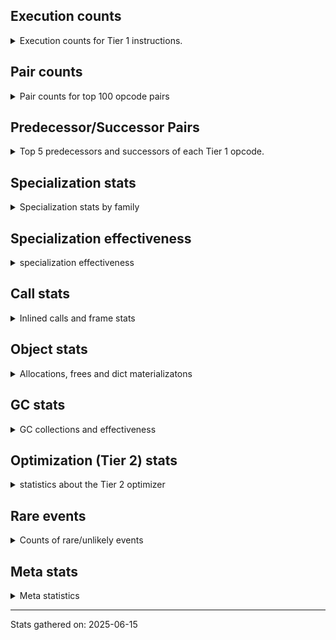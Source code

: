 ## Execution counts

<details>
<summary> Execution counts for Tier 1 instructions. </summary>


The "miss ratio" column shows the percentage of times the instruction
executed that it deoptimized. When this happens, the base unspecialized
instruction is not counted.

<table>
<thead>
<tr>
<th align="left">Name</th>
<th align="right">Base Count</th>
<th align="right">Head Count</th>
<th align="right">Change</th>
</tr>
</thead>
<tbody>
<tr>
<td align="left">JUMP_BACKWARD_NO_JIT</td>
<td align="right">5,853,468,731</td>
<td align="right">7,701,955</td>
<td align="right">-99.9%</td>
</tr>
<tr>
<td align="left">STORE_SLICE</td>
<td align="right">112,724,873</td>
<td align="right">1,232,453</td>
<td align="right">-98.9%</td>
</tr>
<tr>
<td align="left">BINARY_OP_SUBSCR_LIST_SLICE</td>
<td align="right">441,384,648</td>
<td align="right">13,473,571</td>
<td align="right">-96.9%</td>
</tr>
<tr>
<td align="left">UNPACK_SEQUENCE_LIST</td>
<td align="right">62,357,858</td>
<td align="right">2,344,828</td>
<td align="right">-96.2%</td>
</tr>
<tr>
<td align="left">GET_ANEXT</td>
<td align="right">100,136,760</td>
<td align="right">6,000,000</td>
<td align="right">-94.0%</td>
</tr>
<tr>
<td align="left">FOR_ITER</td>
<td align="right">1,505,104,568</td>
<td align="right">216,909,666</td>
<td align="right">-85.6%</td>
</tr>
<tr>
<td align="left">STORE_SUBSCR</td>
<td align="right">691,583,468</td>
<td align="right">103,589,362</td>
<td align="right">-85.0%</td>
</tr>
<tr>
<td align="left">COMPARE_OP_STR</td>
<td align="right">1,587,808,109</td>
<td align="right">240,529,532</td>
<td align="right">-84.9%</td>
</tr>
<tr>
<td align="left">CONTAINS_OP_SET</td>
<td align="right">1,753,875,080</td>
<td align="right">272,828,949</td>
<td align="right">-84.4%</td>
</tr>
<tr>
<td align="left">CALL_LEN</td>
<td align="right">1,387,960,962</td>
<td align="right">228,977,508</td>
<td align="right">-83.5%</td>
</tr>
<tr>
<td align="left">BINARY_OP_SUBSCR_LIST_INT</td>
<td align="right">2,707,457,373</td>
<td align="right">457,877,568</td>
<td align="right">-83.1%</td>
</tr>
<tr>
<td align="left">STORE_SUBSCR_LIST_INT</td>
<td align="right">569,318,597</td>
<td align="right">97,082,149</td>
<td align="right">-82.9%</td>
</tr>
<tr>
<td align="left">CALL_LIST_APPEND</td>
<td align="right">1,220,193,549</td>
<td align="right">212,423,950</td>
<td align="right">-82.6%</td>
</tr>
<tr>
<td align="left">SWAP</td>
<td align="right">2,092,354,166</td>
<td align="right">376,175,124</td>
<td align="right">-82.0%</td>
</tr>
<tr>
<td align="left">BINARY_OP_ADD_INT</td>
<td align="right">3,436,289,854</td>
<td align="right">619,008,668</td>
<td align="right">-82.0%</td>
</tr>
<tr>
<td align="left">COMPARE_OP</td>
<td align="right">506,379,074</td>
<td align="right">95,984,467</td>
<td align="right">-81.0%</td>
</tr>
<tr>
<td align="left">COPY</td>
<td align="right">2,239,683,088</td>
<td align="right">456,022,575</td>
<td align="right">-79.6%</td>
</tr>
<tr>
<td align="left">LIST_EXTEND</td>
<td align="right">89,007,896</td>
<td align="right">18,654,851</td>
<td align="right">-79.0%</td>
</tr>
<tr>
<td align="left">BINARY_OP_SUBTRACT_FLOAT</td>
<td align="right">353,325,713</td>
<td align="right">76,417,284</td>
<td align="right">-78.4%</td>
</tr>
<tr>
<td align="left">BINARY_OP_SUBSCR_STR_INT</td>
<td align="right">1,251,912,118</td>
<td align="right">275,909,213</td>
<td align="right">-78.0%</td>
</tr>
<tr>
<td align="left">CALL_METHOD_DESCRIPTOR_FAST_WITH_KEYWORDS</td>
<td align="right">158,448,822</td>
<td align="right">38,084,361</td>
<td align="right">-76.0%</td>
</tr>
<tr>
<td align="left">BUILD_LIST</td>
<td align="right">654,222,047</td>
<td align="right">168,660,030</td>
<td align="right">-74.2%</td>
</tr>
<tr>
<td align="left">FOR_ITER_RANGE</td>
<td align="right">670,671,319</td>
<td align="right">178,490,766</td>
<td align="right">-73.4%</td>
</tr>
<tr>
<td align="left">BINARY_OP_SUBTRACT_INT</td>
<td align="right">1,623,409,932</td>
<td align="right">432,742,642</td>
<td align="right">-73.3%</td>
</tr>
<tr>
<td align="left">LOAD_FAST_LOAD_FAST</td>
<td align="right">942,749,199</td>
<td align="right">258,647,120</td>
<td align="right">-72.6%</td>
</tr>
<tr>
<td align="left">LOAD_SMALL_INT</td>
<td align="right">7,308,799,252</td>
<td align="right">2,074,477,523</td>
<td align="right">-71.6%</td>
</tr>
<tr>
<td align="left">BINARY_OP_ADD_FLOAT</td>
<td align="right">510,992,028</td>
<td align="right">146,023,058</td>
<td align="right">-71.4%</td>
</tr>
<tr>
<td align="left">EXTENDED_ARG</td>
<td align="right">704,297,406</td>
<td align="right">206,963,631</td>
<td align="right">-70.6%</td>
</tr>
<tr>
<td align="left">STORE_FAST_LOAD_FAST</td>
<td align="right">199,312,030</td>
<td align="right">58,821,105</td>
<td align="right">-70.5%</td>
</tr>
<tr>
<td align="left">CALL_TYPE_1</td>
<td align="right">374,915,974</td>
<td align="right">111,707,951</td>
<td align="right">-70.2%</td>
</tr>
<tr>
<td align="left">LOAD_ATTR_CLASS</td>
<td align="right">448,076,847</td>
<td align="right">134,699,547</td>
<td align="right">-69.9%</td>
</tr>
<tr>
<td align="left">FOR_ITER_TUPLE</td>
<td align="right">539,511,034</td>
<td align="right">173,117,209</td>
<td align="right">-67.9%</td>
</tr>
<tr>
<td align="left">UNARY_NOT</td>
<td align="right">57,165,008</td>
<td align="right">18,642,135</td>
<td align="right">-67.4%</td>
</tr>
<tr>
<td align="left">LOAD_FAST</td>
<td align="right">3,463,556,339</td>
<td align="right">1,141,102,118</td>
<td align="right">-67.1%</td>
</tr>
<tr>
<td align="left">COMPARE_OP_INT</td>
<td align="right">2,839,355,164</td>
<td align="right">938,937,586</td>
<td align="right">-66.9%</td>
</tr>
<tr>
<td align="left">FOR_ITER_LIST</td>
<td align="right">2,154,473,142</td>
<td align="right">723,862,885</td>
<td align="right">-66.4%</td>
</tr>
<tr>
<td align="left">NOT_TAKEN</td>
<td align="right">94,136,760</td>
<td align="right">155,532,866</td>
<td align="right">65.2%</td>
</tr>
<tr>
<td align="left">BUILD_SLICE</td>
<td align="right">158,352,245</td>
<td align="right">55,173,431</td>
<td align="right">-65.2%</td>
</tr>
<tr>
<td align="left">LOAD_GLOBAL_BUILTIN</td>
<td align="right">5,875,298,374</td>
<td align="right">2,064,913,654</td>
<td align="right">-64.9%</td>
</tr>
<tr>
<td align="left">BINARY_SLICE</td>
<td align="right">525,657,800</td>
<td align="right">185,003,576</td>
<td align="right">-64.8%</td>
</tr>
<tr>
<td align="left">TO_BOOL_INT</td>
<td align="right">262,075,132</td>
<td align="right">92,361,494</td>
<td align="right">-64.8%</td>
</tr>
<tr>
<td align="left">NOP</td>
<td align="right">2,504,341,231</td>
<td align="right">886,396,719</td>
<td align="right">-64.6%</td>
</tr>
<tr>
<td align="left">STORE_SUBSCR_DICT</td>
<td align="right">357,224,735</td>
<td align="right">127,022,547</td>
<td align="right">-64.4%</td>
</tr>
<tr>
<td align="left">CALL_BUILTIN_FAST</td>
<td align="right">1,256,448,405</td>
<td align="right">447,901,760</td>
<td align="right">-64.4%</td>
</tr>
<tr>
<td align="left">LOAD_ATTR_METHOD_NO_DICT</td>
<td align="right">2,500,205,937</td>
<td align="right">894,458,156</td>
<td align="right">-64.2%</td>
</tr>
<tr>
<td align="left">LOAD_FAST_BORROW_LOAD_FAST_BORROW</td>
<td align="right">10,196,793,274</td>
<td align="right">3,790,316,034</td>
<td align="right">-62.8%</td>
</tr>
<tr>
<td align="left">BINARY_OP_SUBSCR_DICT</td>
<td align="right">1,041,833,358</td>
<td align="right">388,376,047</td>
<td align="right">-62.7%</td>
</tr>
<tr>
<td align="left">STORE_FAST</td>
<td align="right">13,605,084,509</td>
<td align="right">5,127,055,432</td>
<td align="right">-62.3%</td>
</tr>
<tr>
<td align="left">POP_JUMP_IF_FALSE</td>
<td align="right">10,881,402,962</td>
<td align="right">4,116,580,309</td>
<td align="right">-62.2%</td>
</tr>
<tr>
<td align="left">MAP_ADD</td>
<td align="right">67,377,628</td>
<td align="right">26,552,448</td>
<td align="right">-60.6%</td>
</tr>
<tr>
<td align="left">CALL_STR_1</td>
<td align="right">77,912,251</td>
<td align="right">30,842,800</td>
<td align="right">-60.4%</td>
</tr>
<tr>
<td align="left">LIST_APPEND</td>
<td align="right">263,434,099</td>
<td align="right">105,899,320</td>
<td align="right">-59.8%</td>
</tr>
<tr>
<td align="left">CONTAINS_OP_DICT</td>
<td align="right">440,899,630</td>
<td align="right">177,422,381</td>
<td align="right">-59.8%</td>
</tr>
<tr>
<td align="left">LOAD_ATTR_CLASS_WITH_METACLASS_CHECK</td>
<td align="right">22,610,981</td>
<td align="right">9,211,662</td>
<td align="right">-59.3%</td>
</tr>
<tr>
<td align="left">STORE_GLOBAL</td>
<td align="right">6,156,329</td>
<td align="right">2,600,969</td>
<td align="right">-57.8%</td>
</tr>
<tr>
<td align="left">CALL_BUILTIN_O</td>
<td align="right">883,855,565</td>
<td align="right">376,957,448</td>
<td align="right">-57.4%</td>
</tr>
<tr>
<td align="left">LOAD_ATTR_METHOD_LAZY_DICT</td>
<td align="right">92,363,676</td>
<td align="right">39,943,079</td>
<td align="right">-56.8%</td>
</tr>
<tr>
<td align="left">BINARY_OP_MULTIPLY_FLOAT</td>
<td align="right">1,079,502,741</td>
<td align="right">468,512,477</td>
<td align="right">-56.6%</td>
</tr>
<tr>
<td align="left">CALL_BUILTIN_FAST_WITH_KEYWORDS</td>
<td align="right">102,879,010</td>
<td align="right">45,165,558</td>
<td align="right">-56.1%</td>
</tr>
<tr>
<td align="left">POP_JUMP_IF_TRUE</td>
<td align="right">2,162,075,476</td>
<td align="right">950,898,020</td>
<td align="right">-56.0%</td>
</tr>
<tr>
<td align="left">CALL_NON_PY_GENERAL</td>
<td align="right">786,948,313</td>
<td align="right">356,745,411</td>
<td align="right">-54.7%</td>
</tr>
<tr>
<td align="left">BINARY_OP</td>
<td align="right">2,357,918,860</td>
<td align="right">1,080,667,485</td>
<td align="right">-54.2%</td>
</tr>
<tr>
<td align="left">STORE_FAST_STORE_FAST</td>
<td align="right">802,385,454</td>
<td align="right">372,669,341</td>
<td align="right">-53.6%</td>
</tr>
<tr>
<td align="left">BINARY_OP_MULTIPLY_INT</td>
<td align="right">275,883,820</td>
<td align="right">133,945,001</td>
<td align="right">-51.4%</td>
</tr>
<tr>
<td align="left">LOAD_CONST</td>
<td align="right">8,688,658,389</td>
<td align="right">4,245,372,000</td>
<td align="right">-51.1%</td>
</tr>
<tr>
<td align="left">LOAD_FAST_BORROW</td>
<td align="right">34,319,439,433</td>
<td align="right">16,874,127,522</td>
<td align="right">-50.8%</td>
</tr>
<tr>
<td align="left">UNPACK_SEQUENCE_TUPLE</td>
<td align="right">403,001,245</td>
<td align="right">198,887,075</td>
<td align="right">-50.6%</td>
</tr>
<tr>
<td align="left">TO_BOOL_LIST</td>
<td align="right">92,046,090</td>
<td align="right">46,294,260</td>
<td align="right">-49.7%</td>
</tr>
<tr>
<td align="left">GET_ITER</td>
<td align="right">1,090,929,697</td>
<td align="right">557,303,336</td>
<td align="right">-48.9%</td>
</tr>
<tr>
<td align="left">SET_FUNCTION_ATTRIBUTE</td>
<td align="right">99,812,621</td>
<td align="right">51,674,197</td>
<td align="right">-48.2%</td>
</tr>
<tr>
<td align="left">TO_BOOL_STR</td>
<td align="right">77,190,784</td>
<td align="right">40,147,604</td>
<td align="right">-48.0%</td>
</tr>
<tr>
<td align="left">CALL_METHOD_DESCRIPTOR_NOARGS</td>
<td align="right">329,876,217</td>
<td align="right">174,226,181</td>
<td align="right">-47.2%</td>
</tr>
<tr>
<td align="left">TO_BOOL</td>
<td align="right">256,918,546</td>
<td align="right">137,155,753</td>
<td align="right">-46.6%</td>
</tr>
<tr>
<td align="left">IS_OP</td>
<td align="right">550,473,811</td>
<td align="right">296,401,085</td>
<td align="right">-46.2%</td>
</tr>
<tr>
<td align="left">CALL_BOUND_METHOD_GENERAL</td>
<td align="right">13,158,827</td>
<td align="right">7,181,665</td>
<td align="right">-45.4%</td>
</tr>
<tr>
<td align="left">BINARY_OP_INPLACE_ADD_UNICODE</td>
<td align="right">7,879,405</td>
<td align="right">4,331,754</td>
<td align="right">-45.0%</td>
</tr>
<tr>
<td align="left">BUILD_TUPLE</td>
<td align="right">1,202,343,324</td>
<td align="right">671,133,871</td>
<td align="right">-44.2%</td>
</tr>
<tr>
<td align="left">BINARY_OP_EXTEND</td>
<td align="right">283,802,090</td>
<td align="right">160,563,883</td>
<td align="right">-43.4%</td>
</tr>
<tr>
<td align="left">CONTAINS_OP</td>
<td align="right">200,460,695</td>
<td align="right">113,984,670</td>
<td align="right">-43.1%</td>
</tr>
<tr>
<td align="left">TO_BOOL_BOOL</td>
<td align="right">3,977,333,461</td>
<td align="right">2,262,785,521</td>
<td align="right">-43.1%</td>
</tr>
<tr>
<td align="left">LOAD_ATTR_METHOD_WITH_VALUES</td>
<td align="right">2,595,015,919</td>
<td align="right">1,489,542,526</td>
<td align="right">-42.6%</td>
</tr>
<tr>
<td align="left">MAKE_FUNCTION</td>
<td align="right">117,781,444</td>
<td align="right">68,184,529</td>
<td align="right">-42.1%</td>
</tr>
<tr>
<td align="left">PUSH_NULL</td>
<td align="right">1,575,467,023</td>
<td align="right">926,070,627</td>
<td align="right">-41.2%</td>
</tr>
<tr>
<td align="left">CALL_METHOD_DESCRIPTOR_FAST</td>
<td align="right">373,316,444</td>
<td align="right">219,493,698</td>
<td align="right">-41.2%</td>
</tr>
<tr>
<td align="left">COMPARE_OP_FLOAT</td>
<td align="right">195,034,933</td>
<td align="right">114,764,836</td>
<td align="right">-41.2%</td>
</tr>
<tr>
<td align="left">CALL_KW_NON_PY</td>
<td align="right">61,319,887</td>
<td align="right">36,139,058</td>
<td align="right">-41.1%</td>
</tr>
<tr>
<td align="left">POP_ITER</td>
<td align="right">1,051,576,566</td>
<td align="right">620,085,293</td>
<td align="right">-41.0%</td>
</tr>
<tr>
<td align="left">TO_BOOL_ALWAYS_TRUE</td>
<td align="right">216,642,361</td>
<td align="right">128,919,332</td>
<td align="right">-40.5%</td>
</tr>
<tr>
<td align="left">UNPACK_SEQUENCE_TWO_TUPLE</td>
<td align="right">778,585,998</td>
<td align="right">464,021,781</td>
<td align="right">-40.4%</td>
</tr>
<tr>
<td align="left">CALL_PY_EXACT_ARGS</td>
<td align="right">3,351,627,528</td>
<td align="right">2,019,205,795</td>
<td align="right">-39.8%</td>
</tr>
<tr>
<td align="left">LOAD_ATTR_SLOT</td>
<td align="right">1,542,960,548</td>
<td align="right">937,940,249</td>
<td align="right">-39.2%</td>
</tr>
<tr>
<td align="left">LOAD_DEREF</td>
<td align="right">1,369,295,972</td>
<td align="right">845,863,094</td>
<td align="right">-38.2%</td>
</tr>
<tr>
<td align="left">CALL_INTRINSIC_1</td>
<td align="right">190,481,034</td>
<td align="right">120,129,903</td>
<td align="right">-36.9%</td>
</tr>
<tr>
<td align="left">CALL_BUILTIN_CLASS</td>
<td align="right">182,192,057</td>
<td align="right">117,531,450</td>
<td align="right">-35.5%</td>
</tr>
<tr>
<td align="left">LOAD_ATTR_INSTANCE_VALUE</td>
<td align="right">5,196,550,864</td>
<td align="right">3,358,985,193</td>
<td align="right">-35.4%</td>
</tr>
<tr>
<td align="left">CONVERT_VALUE</td>
<td align="right">116,432,417</td>
<td align="right">75,281,625</td>
<td align="right">-35.3%</td>
</tr>
<tr>
<td align="left">LOAD_ATTR</td>
<td align="right">823,316,973</td>
<td align="right">544,742,342</td>
<td align="right">-33.8%</td>
</tr>
<tr>
<td align="left">FORMAT_SIMPLE</td>
<td align="right">123,911,722</td>
<td align="right">81,993,146</td>
<td align="right">-33.8%</td>
</tr>
<tr>
<td align="left">BUILD_STRING</td>
<td align="right">62,994,448</td>
<td align="right">41,725,028</td>
<td align="right">-33.8%</td>
</tr>
<tr>
<td align="left">JUMP_FORWARD</td>
<td align="right">402,095,815</td>
<td align="right">280,298,978</td>
<td align="right">-30.3%</td>
</tr>
<tr>
<td align="left">TO_BOOL_NONE</td>
<td align="right">489,664,578</td>
<td align="right">341,515,792</td>
<td align="right">-30.3%</td>
</tr>
<tr>
<td align="left">LOAD_FAST_AND_CLEAR</td>
<td align="right">66,499,877</td>
<td align="right">46,464,397</td>
<td align="right">-30.1%</td>
</tr>
<tr>
<td align="left">LOAD_ATTR_NONDESCRIPTOR_WITH_VALUES</td>
<td align="right">266,476,653</td>
<td align="right">189,245,695</td>
<td align="right">-29.0%</td>
</tr>
<tr>
<td align="left">CALL_BOUND_METHOD_EXACT_ARGS</td>
<td align="right">189,116,485</td>
<td align="right">135,204,725</td>
<td align="right">-28.5%</td>
</tr>
<tr>
<td align="left">LOAD_GLOBAL_MODULE</td>
<td align="right">3,532,266,728</td>
<td align="right">2,581,451,259</td>
<td align="right">-26.9%</td>
</tr>
<tr>
<td align="left">LOAD_ATTR_MODULE</td>
<td align="right">689,011,607</td>
<td align="right">511,082,108</td>
<td align="right">-25.8%</td>
</tr>
<tr>
<td align="left">POP_JUMP_IF_NONE</td>
<td align="right">348,176,828</td>
<td align="right">263,531,914</td>
<td align="right">-24.3%</td>
</tr>
<tr>
<td align="left">UNPACK_SEQUENCE</td>
<td align="right">1,579,592</td>
<td align="right">1,214,887</td>
<td align="right">-23.1%</td>
</tr>
<tr>
<td align="left">CALL_ISINSTANCE</td>
<td align="right">850,284,822</td>
<td align="right">657,946,507</td>
<td align="right">-22.6%</td>
</tr>
<tr>
<td align="left">RESUME_CHECK</td>
<td align="right">6,525,406,708</td>
<td align="right">5,142,018,465</td>
<td align="right">-21.2%</td>
</tr>
<tr>
<td align="left">POP_JUMP_IF_NOT_NONE</td>
<td align="right">471,693,088</td>
<td align="right">374,093,221</td>
<td align="right">-20.7%</td>
</tr>
<tr>
<td align="left">CALL_METHOD_DESCRIPTOR_O</td>
<td align="right">367,610,966</td>
<td align="right">292,353,911</td>
<td align="right">-20.5%</td>
</tr>
<tr>
<td align="left">POP_TOP</td>
<td align="right">3,371,890,976</td>
<td align="right">2,728,393,465</td>
<td align="right">-19.1%</td>
</tr>
<tr>
<td align="left">CALL_KW_PY</td>
<td align="right">82,786,780</td>
<td align="right">67,929,798</td>
<td align="right">-17.9%</td>
</tr>
<tr>
<td align="left">BINARY_OP_ADD_UNICODE</td>
<td align="right">78,575,170</td>
<td align="right">64,509,149</td>
<td align="right">-17.9%</td>
</tr>
<tr>
<td align="left">COPY_FREE_VARS</td>
<td align="right">344,729,791</td>
<td align="right">285,692,115</td>
<td align="right">-17.1%</td>
</tr>
<tr>
<td align="left">LOAD_ATTR_NONDESCRIPTOR_NO_DICT</td>
<td align="right">68,545,432</td>
<td align="right">58,007,169</td>
<td align="right">-15.4%</td>
</tr>
<tr>
<td align="left">BINARY_OP_SUBSCR_TUPLE_INT</td>
<td align="right">290,924,049</td>
<td align="right">247,760,212</td>
<td align="right">-14.8%</td>
</tr>
<tr>
<td align="left">CALL_PY_GENERAL</td>
<td align="right">275,991,196</td>
<td align="right">235,850,079</td>
<td align="right">-14.5%</td>
</tr>
<tr>
<td align="left">RETURN_VALUE</td>
<td align="right">5,615,739,920</td>
<td align="right">4,810,340,739</td>
<td align="right">-14.3%</td>
</tr>
<tr>
<td align="left">STORE_ATTR_INSTANCE_VALUE</td>
<td align="right">1,100,310,346</td>
<td align="right">943,022,127</td>
<td align="right">-14.3%</td>
</tr>
<tr>
<td align="left">STORE_ATTR_SLOT</td>
<td align="right">942,573,930</td>
<td align="right">811,497,693</td>
<td align="right">-13.9%</td>
</tr>
<tr>
<td align="left">RETURN_GENERATOR</td>
<td align="right">417,036,142</td>
<td align="right">367,592,634</td>
<td align="right">-11.9%</td>
</tr>
<tr>
<td align="left">STORE_ATTR</td>
<td align="right">67,681,356</td>
<td align="right">61,718,862</td>
<td align="right">-8.8%</td>
</tr>
<tr>
<td align="left">LOAD_SUPER_ATTR_METHOD</td>
<td align="right">63,658,191</td>
<td align="right">58,379,519</td>
<td align="right">-8.3%</td>
</tr>
<tr>
<td align="left">DICT_MERGE</td>
<td align="right">77,472,242</td>
<td align="right">71,550,025</td>
<td align="right">-7.6%</td>
</tr>
<tr>
<td align="left">BUILD_MAP</td>
<td align="right">151,673,831</td>
<td align="right">143,534,153</td>
<td align="right">-5.4%</td>
</tr>
<tr>
<td align="left">UNARY_INVERT</td>
<td align="right">10,289,363</td>
<td align="right">9,795,947</td>
<td align="right">-4.8%</td>
</tr>
<tr>
<td align="left">STORE_DEREF</td>
<td align="right">74,097,548</td>
<td align="right">70,891,164</td>
<td align="right">-4.3%</td>
</tr>
<tr>
<td align="left">LOAD_ATTR_WITH_HINT</td>
<td align="right">74,130,968</td>
<td align="right">71,634,257</td>
<td align="right">-3.4%</td>
</tr>
<tr>
<td align="left">UNARY_NEGATIVE</td>
<td align="right">127,567,564</td>
<td align="right">123,858,398</td>
<td align="right">-2.9%</td>
</tr>
<tr>
<td align="left">IMPORT_NAME</td>
<td align="right">11,576,267</td>
<td align="right">11,474,796</td>
<td align="right">-0.9%</td>
</tr>
<tr>
<td align="left">FOR_ITER_GEN</td>
<td align="right">345,292,077</td>
<td align="right">343,251,369</td>
<td align="right">-0.6%</td>
</tr>
<tr>
<td align="left">INTERPRETER_EXIT</td>
<td align="right">1,626,727,190</td>
<td align="right">1,618,075,890</td>
<td align="right">-0.5%</td>
</tr>
<tr>
<td align="left">MAKE_CELL</td>
<td align="right">65,681,084</td>
<td align="right">65,336,894</td>
<td align="right">-0.5%</td>
</tr>
<tr>
<td align="left">CALL_TUPLE_1</td>
<td align="right">6,253,227</td>
<td align="right">6,226,341</td>
<td align="right">-0.4%</td>
</tr>
<tr>
<td align="left">JUMP_BACKWARD</td>
<td align="right">6,516</td>
<td align="right">6,491</td>
<td align="right">-0.4%</td>
</tr>
<tr>
<td align="left">CALL_KW</td>
<td align="right">11,727</td>
<td align="right">11,763</td>
<td align="right">0.3%</td>
</tr>
<tr>
<td align="left">CLEANUP_THROW</td>
<td align="right">91,596</td>
<td align="right">91,336</td>
<td align="right">-0.3%</td>
</tr>
<tr>
<td align="left">DELETE_ATTR</td>
<td align="right">324,885</td>
<td align="right">324,096</td>
<td align="right">-0.2%</td>
</tr>
<tr>
<td align="left">YIELD_VALUE</td>
<td align="right">1,150,797,237</td>
<td align="right">1,148,753,069</td>
<td align="right">-0.2%</td>
</tr>
<tr>
<td align="left">LOAD_COMMON_CONSTANT</td>
<td align="right">28,460,820</td>
<td align="right">28,495,006</td>
<td align="right">0.1%</td>
</tr>
<tr>
<td align="left">RESUME</td>
<td align="right">31,035</td>
<td align="right">31,007</td>
<td align="right">-0.1%</td>
</tr>
<tr>
<td align="left">LOAD_FAST_CHECK</td>
<td align="right">3,934,002</td>
<td align="right">3,930,735</td>
<td align="right">-0.1%</td>
</tr>
<tr>
<td align="left">LOAD_SPECIAL</td>
<td align="right">14,635,386</td>
<td align="right">14,625,630</td>
<td align="right">-0.1%</td>
</tr>
<tr>
<td align="left">LOAD_SUPER_ATTR</td>
<td align="right">2,370</td>
<td align="right">2,369</td>
<td align="right">-0.0%</td>
</tr>
<tr>
<td align="left">DELETE_SUBSCR</td>
<td align="right">131,427,665</td>
<td align="right">131,373,379</td>
<td align="right">-0.0%</td>
</tr>
<tr>
<td align="left">IMPORT_FROM</td>
<td align="right">14,183,447</td>
<td align="right">14,180,304</td>
<td align="right">-0.0%</td>
</tr>
<tr>
<td align="left">GET_YIELD_FROM_ITER</td>
<td align="right">35,435,752</td>
<td align="right">35,428,125</td>
<td align="right">-0.0%</td>
</tr>
<tr>
<td align="left">BUILD_SET</td>
<td align="right">437,419</td>
<td align="right">437,337</td>
<td align="right">-0.0%</td>
</tr>
<tr>
<td align="left">CALL</td>
<td align="right">224,119</td>
<td align="right">224,157</td>
<td align="right">0.0%</td>
</tr>
<tr>
<td align="left">SEND</td>
<td align="right">128,440,667</td>
<td align="right">128,425,585</td>
<td align="right">-0.0%</td>
</tr>
<tr>
<td align="left">CHECK_EXC_MATCH</td>
<td align="right">20,800,979</td>
<td align="right">20,799,039</td>
<td align="right">-0.0%</td>
</tr>
<tr>
<td align="left">POP_EXCEPT</td>
<td align="right">21,143,225</td>
<td align="right">21,141,285</td>
<td align="right">-0.0%</td>
</tr>
<tr>
<td align="left">PUSH_EXC_INFO</td>
<td align="right">21,143,226</td>
<td align="right">21,141,286</td>
<td align="right">-0.0%</td>
</tr>
<tr>
<td align="left">END_FOR</td>
<td align="right">114,996,446</td>
<td align="right">114,987,522</td>
<td align="right">-0.0%</td>
</tr>
<tr>
<td align="left">RERAISE</td>
<td align="right">3,758,776</td>
<td align="right">3,758,516</td>
<td align="right">-0.0%</td>
</tr>
<tr>
<td align="left">LOAD_ATTR_PROPERTY</td>
<td align="right">70,259,712</td>
<td align="right">70,263,752</td>
<td align="right">0.0%</td>
</tr>
<tr>
<td align="left">EXIT_INIT_CHECK</td>
<td align="right">253,317,205</td>
<td align="right">253,309,077</td>
<td align="right">-0.0%</td>
</tr>
<tr>
<td align="left">CALL_ALLOC_AND_ENTER_INIT</td>
<td align="right">255,370,093</td>
<td align="right">255,361,967</td>
<td align="right">-0.0%</td>
</tr>
<tr>
<td align="left">END_SEND</td>
<td align="right">302,140,427</td>
<td align="right">302,133,017</td>
<td align="right">-0.0%</td>
</tr>
<tr>
<td align="left">JUMP_BACKWARD_NO_INTERRUPT</td>
<td align="right">419,760,346</td>
<td align="right">419,751,643</td>
<td align="right">-0.0%</td>
</tr>
<tr>
<td align="left">LOAD_SUPER_ATTR_ATTR</td>
<td align="right">4,526,976</td>
<td align="right">4,526,931</td>
<td align="right">-0.0%</td>
</tr>
<tr>
<td align="left">CALL_FUNCTION_EX</td>
<td align="right">195,299,872</td>
<td align="right">195,298,288</td>
<td align="right">-0.0%</td>
</tr>
<tr>
<td align="left">RAISE_VARARGS</td>
<td align="right">6,160,234</td>
<td align="right">6,160,208</td>
<td align="right">-0.0%</td>
</tr>
<tr>
<td align="left">LOAD_GLOBAL</td>
<td align="right">14,738,074</td>
<td align="right">14,738,131</td>
<td align="right">0.0%</td>
</tr>
<tr>
<td align="left">SEND_GEN</td>
<td align="right">593,230,320</td>
<td align="right">593,230,363</td>
<td align="right">0.0%</td>
</tr>
<tr>
<td align="left">BINARY_OP_SUBSCR_GETITEM</td>
<td align="right">163,021,761</td>
<td align="right">163,021,755</td>
<td align="right">-0.0%</td>
</tr>
<tr>
<td align="left">GET_AWAITABLE</td>
<td align="right">172,683,388</td>
<td align="right">172,683,388</td>
<td align="right">0.0%</td>
</tr>
<tr>
<td align="left">INSTRUMENTED_LINE</td>
<td align="right">58,270,440</td>
<td align="right">58,270,440</td>
<td align="right">0.0%</td>
</tr>
<tr>
<td align="left">DELETE_FAST</td>
<td align="right">41,963,282</td>
<td align="right">41,963,282</td>
<td align="right">0.0%</td>
</tr>
<tr>
<td align="left">INSTRUMENTED_RESUME</td>
<td align="right">29,134,740</td>
<td align="right">29,134,740</td>
<td align="right">0.0%</td>
</tr>
<tr>
<td align="left">INSTRUMENTED_RETURN_VALUE</td>
<td align="right">29,134,440</td>
<td align="right">29,134,440</td>
<td align="right">0.0%</td>
</tr>
<tr>
<td align="left">LOAD_NAME</td>
<td align="right">9,738,698</td>
<td align="right">9,738,698</td>
<td align="right">0.0%</td>
</tr>
<tr>
<td align="left">STORE_ATTR_WITH_HINT</td>
<td align="right">8,975,993</td>
<td align="right">8,975,993</td>
<td align="right">0.0%</td>
</tr>
<tr>
<td align="left">GET_AITER</td>
<td align="right">6,000,000</td>
<td align="right">6,000,000</td>
<td align="right">0.0%</td>
</tr>
<tr>
<td align="left">END_ASYNC_FOR</td>
<td align="right">6,000,000</td>
<td align="right">6,000,000</td>
<td align="right">0.0%</td>
</tr>
<tr>
<td align="left">CALL_KW_BOUND_METHOD</td>
<td align="right">1,713,092</td>
<td align="right">1,713,092</td>
<td align="right">0.0%</td>
</tr>
<tr>
<td align="left">UNPACK_EX</td>
<td align="right">235,809</td>
<td align="right">235,809</td>
<td align="right">0.0%</td>
</tr>
<tr>
<td align="left">SET_ADD</td>
<td align="right">73,592</td>
<td align="right">73,592</td>
<td align="right">0.0%</td>
</tr>
<tr>
<td align="left">SET_UPDATE</td>
<td align="right">68,063</td>
<td align="right">68,063</td>
<td align="right">0.0%</td>
</tr>
<tr>
<td align="left">LOAD_ATTR_GETATTRIBUTE_OVERRIDDEN</td>
<td align="right">49,580</td>
<td align="right">49,580</td>
<td align="right">0.0%</td>
</tr>
<tr>
<td align="left">STORE_NAME</td>
<td align="right">47,850</td>
<td align="right">47,850</td>
<td align="right">0.0%</td>
</tr>
<tr>
<td align="left">DICT_UPDATE</td>
<td align="right">14,747</td>
<td align="right">14,747</td>
<td align="right">0.0%</td>
</tr>
<tr>
<td align="left">WITH_EXCEPT_START</td>
<td align="right">9,180</td>
<td align="right">9,180</td>
<td align="right">0.0%</td>
</tr>
<tr>
<td align="left">LOAD_BUILD_CLASS</td>
<td align="right">3,372</td>
<td align="right">3,372</td>
<td align="right">0.0%</td>
</tr>
<tr>
<td align="left">LOAD_LOCALS</td>
<td align="right">3,349</td>
<td align="right">3,349</td>
<td align="right">0.0%</td>
</tr>
<tr>
<td align="left">FORMAT_WITH_SPEC</td>
<td align="right">2,740</td>
<td align="right">2,740</td>
<td align="right">0.0%</td>
</tr>
<tr>
<td align="left">LOAD_FROM_DICT_OR_DEREF</td>
<td align="right">1,460</td>
<td align="right">1,460</td>
<td align="right">0.0%</td>
</tr>
<tr>
<td align="left">INSTRUMENTED_JUMP_BACKWARD</td>
<td align="right">120</td>
<td align="right">120</td>
<td align="right">0.0%</td>
</tr>
<tr>
<td align="left">SETUP_ANNOTATIONS</td>
<td align="right">117</td>
<td align="right">117</td>
<td align="right">0.0%</td>
</tr>
<tr>
<td align="left">DELETE_NAME</td>
<td align="right">15</td>
<td align="right">15</td>
<td align="right">0.0%</td>
</tr>
<tr>
<td align="left">JUMP_BACKWARD_JIT</td>
<td align="right"></td>
<td align="right">1,109,413,520</td>
<td align="right"></td>
</tr>
<tr>
<td align="left">ENTER_EXECUTOR</td>
<td align="right"></td>
<td align="right">875,345,120</td>
<td align="right"></td>
</tr>
</tbody>
</table>


</details>

## Pair counts

<details>
<summary> Pair counts for top 100 opcode pairs </summary>


Pairs of specialized operations that deoptimize and are then followed by
the corresponding unspecialized instruction are not counted as pairs.

Not included in comparative output.


</details>

## Predecessor/Successor Pairs

<details>
<summary> Top 5 predecessors and successors of each Tier 1 opcode. </summary>


This does not include the unspecialized instructions that occur after a
specialized instruction deoptimizes.

Not included in comparative output.


</details>

## Specialization stats

<details>
<summary> Specialization stats by family </summary>

### BINARY_OP

<details>
<summary> specialization stats for BINARY_OP family </summary>

<table>
<thead>
<tr>
<th align="left">Kind</th>
<th align="right">Base Count</th>
<th align="right">Base Ratio</th>
<th align="right">Head Count</th>
<th align="right">Head Ratio</th>
<th align="right">Change</th>
</tr>
</thead>
<tbody>
<tr>
<td align="left">
hit
<details>
<summary>ⓘ</summary>

Specialized instructions that complete.
</details>
</td>
<td align="right">16,176,503,669</td>
<td align="right">86.9%</td>
<td align="right">4,040,193,536</td>
<td align="right">77.9%</td>
<td align="right">-75.0%</td>
</tr>
<tr>
<td align="left">
deferred
<details>
<summary>ⓘ</summary>

Lists the number of "deferred" (i.e. not specialized) instructions executed.
</details>
</td>
<td align="right">2,356,986,518</td>
<td align="right">12.7%</td>
<td align="right">1,080,187,854</td>
<td align="right">20.8%</td>
<td align="right">-54.2%</td>
</tr>
<tr>
<td align="left">
miss
<details>
<summary>ⓘ</summary>

Specialized instructions that deopt.
</details>
</td>
<td align="right">71,466,871</td>
<td align="right">0.4%</td>
<td align="right">64,569,749</td>
<td align="right">1.2%</td>
<td align="right">-9.7%</td>
</tr>
</tbody>
</table>

<table>
<thead>
<tr>
<th align="left">Success</th>
<th align="right">Base Count</th>
<th align="right">Base Ratio</th>
<th align="right">Head Count</th>
<th align="right">Head Ratio</th>
<th align="right">Change</th>
</tr>
</thead>
<tbody>
<tr>
<td align="left">Failure</td>
<td align="right">915,663</td>
<td align="right">40.2%</td>
<td align="right">462,987</td>
<td align="right">27.3%</td>
<td align="right">-49.4%</td>
</tr>
<tr>
<td align="left">Success</td>
<td align="right">1,364,868</td>
<td align="right">59.8%</td>
<td align="right">1,234,708</td>
<td align="right">72.7%</td>
<td align="right">-9.5%</td>
</tr>
</tbody>
</table>

<table>
<thead>
<tr>
<th align="left">Failure kind</th>
<th align="right">Base Count</th>
<th align="right">Base Ratio</th>
<th align="right">Head Count</th>
<th align="right">Head Ratio</th>
<th align="right">Change</th>
</tr>
</thead>
<tbody>
<tr>
<td align="left">subscr bytes</td>
<td align="right">22,288</td>
<td align="right">2.4%</td>
<td align="right">1,808</td>
<td align="right">0.4%</td>
<td align="right">-91.9%</td>
</tr>
<tr>
<td align="left">subscr mappingproxy</td>
<td align="right">440</td>
<td align="right">0.0%</td>
<td align="right">80</td>
<td align="right">0.0%</td>
<td align="right">-81.8%</td>
</tr>
<tr>
<td align="left">xor int</td>
<td align="right">85,540</td>
<td align="right">9.3%</td>
<td align="right">16,340</td>
<td align="right">3.5%</td>
<td align="right">-80.9%</td>
</tr>
<tr>
<td align="left">subscr array</td>
<td align="right">127,767</td>
<td align="right">14.0%</td>
<td align="right">25,838</td>
<td align="right">5.6%</td>
<td align="right">-79.8%</td>
</tr>
<tr>
<td align="left">true divide float</td>
<td align="right">11,588</td>
<td align="right">1.3%</td>
<td align="right">2,767</td>
<td align="right">0.6%</td>
<td align="right">-76.1%</td>
</tr>
<tr>
<td align="left">and int</td>
<td align="right">74,209</td>
<td align="right">8.1%</td>
<td align="right">18,461</td>
<td align="right">4.0%</td>
<td align="right">-75.1%</td>
</tr>
<tr>
<td align="left">subscr counter</td>
<td align="right">107,772</td>
<td align="right">11.8%</td>
<td align="right">26,892</td>
<td align="right">5.8%</td>
<td align="right">-75.0%</td>
</tr>
<tr>
<td align="left">power</td>
<td align="right">8,209</td>
<td align="right">0.9%</td>
<td align="right">2,342</td>
<td align="right">0.5%</td>
<td align="right">-71.5%</td>
</tr>
<tr>
<td align="left">and other</td>
<td align="right">1,081</td>
<td align="right">0.1%</td>
<td align="right">314</td>
<td align="right">0.1%</td>
<td align="right">-71.0%</td>
</tr>
<tr>
<td align="left">multiply other</td>
<td align="right">2,678</td>
<td align="right">0.3%</td>
<td align="right">836</td>
<td align="right">0.2%</td>
<td align="right">-68.8%</td>
</tr>
<tr>
<td align="left">rshift</td>
<td align="right">23,509</td>
<td align="right">2.6%</td>
<td align="right">8,293</td>
<td align="right">1.8%</td>
<td align="right">-64.7%</td>
</tr>
<tr>
<td align="left">xor</td>
<td align="right">320</td>
<td align="right">0.0%</td>
<td align="right">140</td>
<td align="right">0.0%</td>
<td align="right">-56.2%</td>
</tr>
<tr>
<td align="left">add different types</td>
<td align="right">43,778</td>
<td align="right">4.8%</td>
<td align="right">20,502</td>
<td align="right">4.4%</td>
<td align="right">-53.2%</td>
</tr>
<tr>
<td align="left">floor divide</td>
<td align="right">33,967</td>
<td align="right">3.7%</td>
<td align="right">20,069</td>
<td align="right">4.3%</td>
<td align="right">-40.9%</td>
</tr>
<tr>
<td align="left">lshift</td>
<td align="right">19,439</td>
<td align="right">2.1%</td>
<td align="right">11,542</td>
<td align="right">2.5%</td>
<td align="right">-40.6%</td>
</tr>
<tr>
<td align="left">add other</td>
<td align="right">37,867</td>
<td align="right">4.1%</td>
<td align="right">23,696</td>
<td align="right">5.1%</td>
<td align="right">-37.4%</td>
</tr>
<tr>
<td align="left">subtract other</td>
<td align="right">8,509</td>
<td align="right">0.9%</td>
<td align="right">6,189</td>
<td align="right">1.3%</td>
<td align="right">-27.3%</td>
</tr>
<tr>
<td align="left">subscr defaultdict</td>
<td align="right">78,710</td>
<td align="right">8.6%</td>
<td align="right">62,853</td>
<td align="right">13.6%</td>
<td align="right">-20.1%</td>
</tr>
<tr>
<td align="left">multiply different types</td>
<td align="right">7,695</td>
<td align="right">0.8%</td>
<td align="right">6,223</td>
<td align="right">1.3%</td>
<td align="right">-19.1%</td>
</tr>
<tr>
<td align="left">remainder</td>
<td align="right">43,286</td>
<td align="right">4.7%</td>
<td align="right">36,521</td>
<td align="right">7.9%</td>
<td align="right">-15.6%</td>
</tr>
<tr>
<td align="left">out of range</td>
<td align="right">46,863</td>
<td align="right">5.1%</td>
<td align="right">41,345</td>
<td align="right">8.9%</td>
<td align="right">-11.8%</td>
</tr>
<tr>
<td align="left">subscr deque</td>
<td align="right">107</td>
<td align="right">0.0%</td>
<td align="right">99</td>
<td align="right">0.0%</td>
<td align="right">-7.5%</td>
</tr>
<tr>
<td align="left">subscr</td>
<td align="right">7,239</td>
<td align="right">0.8%</td>
<td align="right">7,078</td>
<td align="right">1.5%</td>
<td align="right">-2.2%</td>
</tr>
<tr>
<td align="left">true divide different types</td>
<td align="right">2,001</td>
<td align="right">0.2%</td>
<td align="right">1,960</td>
<td align="right">0.4%</td>
<td align="right">-2.0%</td>
</tr>
<tr>
<td align="left">subtract different types</td>
<td align="right">629</td>
<td align="right">0.1%</td>
<td align="right">634</td>
<td align="right">0.1%</td>
<td align="right">0.8%</td>
</tr>
<tr>
<td align="left">true divide other</td>
<td align="right">1,388</td>
<td align="right">0.2%</td>
<td align="right">1,383</td>
<td align="right">0.3%</td>
<td align="right">-0.4%</td>
</tr>
<tr>
<td align="left">subscr string slice</td>
<td align="right">2,216</td>
<td align="right">0.2%</td>
<td align="right">2,215</td>
<td align="right">0.5%</td>
<td align="right">-0.0%</td>
</tr>
<tr>
<td align="left">subscr tuple slice</td>
<td align="right">109,556</td>
<td align="right">12.0%</td>
<td align="right">109,555</td>
<td align="right">23.7%</td>
<td align="right">-0.0%</td>
</tr>
<tr>
<td align="left">subscr range</td>
<td align="right">3,163</td>
<td align="right">0.3%</td>
<td align="right">3,163</td>
<td align="right">0.7%</td>
<td align="right">0.0%</td>
</tr>
<tr>
<td align="left">or</td>
<td align="right">3,100</td>
<td align="right">0.3%</td>
<td align="right">3,100</td>
<td align="right">0.7%</td>
<td align="right">0.0%</td>
</tr>
<tr>
<td align="left">subscr other slice</td>
<td align="right">311</td>
<td align="right">0.0%</td>
<td align="right">311</td>
<td align="right">0.1%</td>
<td align="right">0.0%</td>
</tr>
<tr>
<td align="left">or different types</td>
<td align="right">156</td>
<td align="right">0.0%</td>
<td align="right">156</td>
<td align="right">0.0%</td>
<td align="right">0.0%</td>
</tr>
<tr>
<td align="left">subscr structtime</td>
<td align="right">140</td>
<td align="right">0.0%</td>
<td align="right">140</td>
<td align="right">0.0%</td>
<td align="right">0.0%</td>
</tr>
<tr>
<td align="left">code complex parameters</td>
<td align="right">60</td>
<td align="right">0.0%</td>
<td align="right">60</td>
<td align="right">0.0%</td>
<td align="right">0.0%</td>
</tr>
<tr>
<td align="left">and different types</td>
<td align="right">41</td>
<td align="right">0.0%</td>
<td align="right">41</td>
<td align="right">0.0%</td>
<td align="right">0.0%</td>
</tr>
<tr>
<td align="left">or int</td>
<td align="right">20</td>
<td align="right">0.0%</td>
<td align="right">20</td>
<td align="right">0.0%</td>
<td align="right">0.0%</td>
</tr>
<tr>
<td align="left">subscr ordereddict</td>
<td align="right">20</td>
<td align="right">0.0%</td>
<td align="right">20</td>
<td align="right">0.0%</td>
<td align="right">0.0%</td>
</tr>
<tr>
<td align="left">subscr enumdict</td>
<td align="right">1</td>
<td align="right">0.0%</td>
<td align="right">1</td>
<td align="right">0.0%</td>
<td align="right">0.0%</td>
</tr>
</tbody>
</table>


</details>

### BINARY_SLICE

<details>
<summary> specialization stats for BINARY_SLICE family </summary>

<table>
<thead>
<tr>
<th align="left">Kind</th>
<th align="right">Base Count</th>
<th align="right">Base Ratio</th>
<th align="right">Head Count</th>
<th align="right">Head Ratio</th>
<th align="right">Change</th>
</tr>
</thead>
<tbody>
<tr>
<td align="left">
deferred
<details>
<summary>ⓘ</summary>

Lists the number of "deferred" (i.e. not specialized) instructions executed.
</details>
</td>
<td align="right">525,657,800</td>
<td align="right">100.0%</td>
<td align="right">185,003,576</td>
<td align="right">100.0%</td>
<td align="right">-64.8%</td>
</tr>
</tbody>
</table>


</details>

### CALL

<details>
<summary> specialization stats for CALL family </summary>

<table>
<thead>
<tr>
<th align="left">Kind</th>
<th align="right">Base Count</th>
<th align="right">Base Ratio</th>
<th align="right">Head Count</th>
<th align="right">Head Ratio</th>
<th align="right">Change</th>
</tr>
</thead>
<tbody>
<tr>
<td align="left">
hit
<details>
<summary>ⓘ</summary>

Specialized instructions that complete.
</details>
</td>
<td align="right">11,369,507,982</td>
<td align="right">98.3%</td>
<td align="right">5,345,278,952</td>
<td align="right">97.0%</td>
<td align="right">-53.0%</td>
</tr>
<tr>
<td align="left">
miss
<details>
<summary>ⓘ</summary>

Specialized instructions that deopt.
</details>
</td>
<td align="right">191,418,653</td>
<td align="right">1.7%</td>
<td align="right">162,285,853</td>
<td align="right">2.9%</td>
<td align="right">-15.2%</td>
</tr>
<tr>
<td align="left">
deferred
<details>
<summary>ⓘ</summary>

Lists the number of "deferred" (i.e. not specialized) instructions executed.
</details>
</td>
<td align="right">187,869,368</td>
<td align="right">1.6%</td>
<td align="right">159,286,145</td>
<td align="right">2.9%</td>
<td align="right">-15.2%</td>
</tr>
<tr>
<td align="left">
deopt
<details>
<summary>ⓘ</summary>

Specialized instructions that deopt.
</details>
</td>
<td align="right">8,000</td>
<td align="right">0.0%</td>
<td align="right">8,000</td>
<td align="right">0.0%</td>
<td align="right">0.0%</td>
</tr>
</tbody>
</table>

<table>
<thead>
<tr>
<th align="left">Success</th>
<th align="right">Base Count</th>
<th align="right">Base Ratio</th>
<th align="right">Head Count</th>
<th align="right">Head Ratio</th>
<th align="right">Change</th>
</tr>
</thead>
<tbody>
<tr>
<td align="left">Success</td>
<td align="right">3,773,258</td>
<td align="right">100.0%</td>
<td align="right">3,223,719</td>
<td align="right">100.0%</td>
<td align="right">-14.6%</td>
</tr>
<tr>
<td align="left">Failure</td>
<td align="right">146</td>
<td align="right">0.0%</td>
<td align="right">146</td>
<td align="right">0.0%</td>
<td align="right">0.0%</td>
</tr>
</tbody>
</table>

<table>
<thead>
<tr>
<th align="left">Failure kind</th>
<th align="right">Base Count</th>
<th align="right">Base Ratio</th>
<th align="right">Head Count</th>
<th align="right">Head Ratio</th>
<th align="right">Change</th>
</tr>
</thead>
<tbody>
<tr>
<td align="left">init not simple</td>
<td align="right">731</td>
<td align="right">500.7%</td>
<td align="right">731</td>
<td align="right">500.7%</td>
<td align="right">0.0%</td>
</tr>
<tr>
<td align="left">init not python</td>
<td align="right">266</td>
<td align="right">182.2%</td>
<td align="right">266</td>
<td align="right">182.2%</td>
<td align="right">0.0%</td>
</tr>
<tr>
<td align="left">out of versions</td>
<td align="right">146</td>
<td align="right">100.0%</td>
<td align="right">146</td>
<td align="right">100.0%</td>
<td align="right">0.0%</td>
</tr>
</tbody>
</table>


</details>

### CALL_KW

<details>
<summary> specialization stats for CALL_KW family </summary>

<table>
<thead>
<tr>
<th align="left">Kind</th>
<th align="right">Base Count</th>
<th align="right">Base Ratio</th>
<th align="right">Head Count</th>
<th align="right">Head Ratio</th>
<th align="right">Change</th>
</tr>
</thead>
<tbody>
<tr>
<td align="left">
deferred
<details>
<summary>ⓘ</summary>

Lists the number of "deferred" (i.e. not specialized) instructions executed.
</details>
</td>
<td align="right">535,220</td>
<td align="right">96.6%</td>
<td align="right">535,218</td>
<td align="right">96.6%</td>
<td align="right">-0.0%</td>
</tr>
<tr>
<td align="left">
miss
<details>
<summary>ⓘ</summary>

Specialized instructions that deopt.
</details>
</td>
<td align="right">542,289</td>
<td align="right">97.9%</td>
<td align="right">542,289</td>
<td align="right">97.9%</td>
<td align="right">0.0%</td>
</tr>
</tbody>
</table>

<table>
<thead>
<tr>
<th align="left">Success</th>
<th align="right">Base Count</th>
<th align="right">Base Ratio</th>
<th align="right">Head Count</th>
<th align="right">Head Ratio</th>
<th align="right">Change</th>
</tr>
</thead>
<tbody>
<tr>
<td align="left">Success</td>
<td align="right">18,796</td>
<td align="right">100.0%</td>
<td align="right">18,834</td>
<td align="right">100.0%</td>
<td align="right">0.2%</td>
</tr>
<tr>
<td align="left">Failure</td>
<td align="right">0</td>
<td align="right">0.0%</td>
<td align="right">0</td>
<td align="right">0.0%</td>
<td align="right"></td>
</tr>
</tbody>
</table>


</details>

### COMPARE_OP

<details>
<summary> specialization stats for COMPARE_OP family </summary>

<table>
<thead>
<tr>
<th align="left">Kind</th>
<th align="right">Base Count</th>
<th align="right">Base Ratio</th>
<th align="right">Head Count</th>
<th align="right">Head Ratio</th>
<th align="right">Change</th>
</tr>
</thead>
<tbody>
<tr>
<td align="left">
deferred
<details>
<summary>ⓘ</summary>

Lists the number of "deferred" (i.e. not specialized) instructions executed.
</details>
</td>
<td align="right">506,143,492</td>
<td align="right">9.9%</td>
<td align="right">95,849,049</td>
<td align="right">6.9%</td>
<td align="right">-81.1%</td>
</tr>
<tr>
<td align="left">
hit
<details>
<summary>ⓘ</summary>

Specialized instructions that complete.
</details>
</td>
<td align="right">4,620,758,053</td>
<td align="right">90.1%</td>
<td align="right">1,292,792,916</td>
<td align="right">93.0%</td>
<td align="right">-72.0%</td>
</tr>
<tr>
<td align="left">
miss
<details>
<summary>ⓘ</summary>

Specialized instructions that deopt.
</details>
</td>
<td align="right">1,440,153</td>
<td align="right">0.0%</td>
<td align="right">1,439,038</td>
<td align="right">0.1%</td>
<td align="right">-0.1%</td>
</tr>
</tbody>
</table>

<table>
<thead>
<tr>
<th align="left">Success</th>
<th align="right">Base Count</th>
<th align="right">Base Ratio</th>
<th align="right">Head Count</th>
<th align="right">Head Ratio</th>
<th align="right">Change</th>
</tr>
</thead>
<tbody>
<tr>
<td align="left">Failure</td>
<td align="right">213,810</td>
<td align="right">81.4%</td>
<td align="right">113,633</td>
<td align="right">70.0%</td>
<td align="right">-46.9%</td>
</tr>
<tr>
<td align="left">Success</td>
<td align="right">48,770</td>
<td align="right">18.6%</td>
<td align="right">48,761</td>
<td align="right">30.0%</td>
<td align="right">-0.0%</td>
</tr>
</tbody>
</table>

<table>
<thead>
<tr>
<th align="left">Failure kind</th>
<th align="right">Base Count</th>
<th align="right">Base Ratio</th>
<th align="right">Head Count</th>
<th align="right">Head Ratio</th>
<th align="right">Change</th>
</tr>
</thead>
<tbody>
<tr>
<td align="left">tuple</td>
<td align="right">84,970</td>
<td align="right">39.7%</td>
<td align="right">4,102</td>
<td align="right">3.6%</td>
<td align="right">-95.2%</td>
</tr>
<tr>
<td align="left">set</td>
<td align="right">6,821</td>
<td align="right">3.2%</td>
<td align="right">365</td>
<td align="right">0.3%</td>
<td align="right">-94.6%</td>
</tr>
<tr>
<td align="left">baseobject</td>
<td align="right">10,899</td>
<td align="right">5.1%</td>
<td align="right">6,165</td>
<td align="right">5.4%</td>
<td align="right">-43.4%</td>
</tr>
<tr>
<td align="left">float long</td>
<td align="right">14,795</td>
<td align="right">6.9%</td>
<td align="right">8,947</td>
<td align="right">7.9%</td>
<td align="right">-39.5%</td>
</tr>
<tr>
<td align="left">different types</td>
<td align="right">45,952</td>
<td align="right">21.5%</td>
<td align="right">43,955</td>
<td align="right">38.7%</td>
<td align="right">-4.3%</td>
</tr>
<tr>
<td align="left">bool</td>
<td align="right">1,836</td>
<td align="right">0.9%</td>
<td align="right">1,893</td>
<td align="right">1.7%</td>
<td align="right">3.1%</td>
</tr>
<tr>
<td align="left">big int</td>
<td align="right">30,716</td>
<td align="right">14.4%</td>
<td align="right">30,367</td>
<td align="right">26.7%</td>
<td align="right">-1.1%</td>
</tr>
<tr>
<td align="left">other</td>
<td align="right">7,696</td>
<td align="right">3.6%</td>
<td align="right">7,715</td>
<td align="right">6.8%</td>
<td align="right">0.2%</td>
</tr>
<tr>
<td align="left">bytes</td>
<td align="right">1,349</td>
<td align="right">0.6%</td>
<td align="right">1,348</td>
<td align="right">1.2%</td>
<td align="right">-0.1%</td>
</tr>
<tr>
<td align="left">string</td>
<td align="right">7,641</td>
<td align="right">3.6%</td>
<td align="right">7,641</td>
<td align="right">6.7%</td>
<td align="right">0.0%</td>
</tr>
<tr>
<td align="left">list</td>
<td align="right">951</td>
<td align="right">0.4%</td>
<td align="right">951</td>
<td align="right">0.8%</td>
<td align="right">0.0%</td>
</tr>
<tr>
<td align="left">long float</td>
<td align="right">184</td>
<td align="right">0.1%</td>
<td align="right">184</td>
<td align="right">0.2%</td>
<td align="right">0.0%</td>
</tr>
</tbody>
</table>


</details>

### CONTAINS_OP

<details>
<summary> specialization stats for CONTAINS_OP family </summary>

<table>
<thead>
<tr>
<th align="left">Kind</th>
<th align="right">Base Count</th>
<th align="right">Base Ratio</th>
<th align="right">Head Count</th>
<th align="right">Head Ratio</th>
<th align="right">Change</th>
</tr>
</thead>
<tbody>
<tr>
<td align="left">
hit
<details>
<summary>ⓘ</summary>

Specialized instructions that complete.
</details>
</td>
<td align="right">2,193,372,572</td>
<td align="right">91.6%</td>
<td align="right">448,849,192</td>
<td align="right">79.5%</td>
<td align="right">-79.5%</td>
</tr>
<tr>
<td align="left">
deferred
<details>
<summary>ⓘ</summary>

Lists the number of "deferred" (i.e. not specialized) instructions executed.
</details>
</td>
<td align="right">200,390,030</td>
<td align="right">8.4%</td>
<td align="right">113,935,197</td>
<td align="right">20.2%</td>
<td align="right">-43.1%</td>
</tr>
<tr>
<td align="left">
miss
<details>
<summary>ⓘ</summary>

Specialized instructions that deopt.
</details>
</td>
<td align="right">1,402,138</td>
<td align="right">0.1%</td>
<td align="right">1,402,138</td>
<td align="right">0.2%</td>
<td align="right">0.0%</td>
</tr>
</tbody>
</table>

<table>
<thead>
<tr>
<th align="left">Success</th>
<th align="right">Base Count</th>
<th align="right">Base Ratio</th>
<th align="right">Head Count</th>
<th align="right">Head Ratio</th>
<th align="right">Change</th>
</tr>
</thead>
<tbody>
<tr>
<td align="left">Failure</td>
<td align="right">68,800</td>
<td align="right">70.8%</td>
<td align="right">47,608</td>
<td align="right">62.7%</td>
<td align="right">-30.8%</td>
</tr>
<tr>
<td align="left">Success</td>
<td align="right">28,317</td>
<td align="right">29.2%</td>
<td align="right">28,317</td>
<td align="right">37.3%</td>
<td align="right">0.0%</td>
</tr>
</tbody>
</table>

<table>
<thead>
<tr>
<th align="left">Failure kind</th>
<th align="right">Base Count</th>
<th align="right">Base Ratio</th>
<th align="right">Head Count</th>
<th align="right">Head Ratio</th>
<th align="right">Change</th>
</tr>
</thead>
<tbody>
<tr>
<td align="left">str</td>
<td align="right">24,144</td>
<td align="right">35.1%</td>
<td align="right">9,942</td>
<td align="right">20.9%</td>
<td align="right">-58.8%</td>
</tr>
<tr>
<td align="left">list</td>
<td align="right">23,211</td>
<td align="right">33.7%</td>
<td align="right">18,445</td>
<td align="right">38.7%</td>
<td align="right">-20.5%</td>
</tr>
<tr>
<td align="left">other</td>
<td align="right">10,858</td>
<td align="right">15.8%</td>
<td align="right">9,159</td>
<td align="right">19.2%</td>
<td align="right">-15.6%</td>
</tr>
<tr>
<td align="left">tuple</td>
<td align="right">10,587</td>
<td align="right">15.4%</td>
<td align="right">10,062</td>
<td align="right">21.1%</td>
<td align="right">-5.0%</td>
</tr>
</tbody>
</table>


</details>

### FOR_ITER

<details>
<summary> specialization stats for FOR_ITER family </summary>

<table>
<thead>
<tr>
<th align="left">Kind</th>
<th align="right">Base Count</th>
<th align="right">Base Ratio</th>
<th align="right">Head Count</th>
<th align="right">Head Ratio</th>
<th align="right">Change</th>
</tr>
</thead>
<tbody>
<tr>
<td align="left">
deferred
<details>
<summary>ⓘ</summary>

Lists the number of "deferred" (i.e. not specialized) instructions executed.
</details>
</td>
<td align="right">1,504,668,391</td>
<td align="right">28.9%</td>
<td align="right">216,791,956</td>
<td align="right">13.3%</td>
<td align="right">-85.6%</td>
</tr>
<tr>
<td align="left">
miss
<details>
<summary>ⓘ</summary>

Specialized instructions that deopt.
</details>
</td>
<td align="right">163,984,111</td>
<td align="right">3.1%</td>
<td align="right">61,940,605</td>
<td align="right">3.8%</td>
<td align="right">-62.2%</td>
</tr>
<tr>
<td align="left">
hit
<details>
<summary>ⓘ</summary>

Specialized instructions that complete.
</details>
</td>
<td align="right">3,545,963,461</td>
<td align="right">68.0%</td>
<td align="right">1,356,781,624</td>
<td align="right">83.0%</td>
<td align="right">-61.7%</td>
</tr>
</tbody>
</table>

<table>
<thead>
<tr>
<th align="left">Success</th>
<th align="right">Base Count</th>
<th align="right">Base Ratio</th>
<th align="right">Head Count</th>
<th align="right">Head Ratio</th>
<th align="right">Change</th>
</tr>
</thead>
<tbody>
<tr>
<td align="left">Failure</td>
<td align="right">430,412</td>
<td align="right">12.2%</td>
<td align="right">111,948</td>
<td align="right">8.7%</td>
<td align="right">-74.0%</td>
</tr>
<tr>
<td align="left">Success</td>
<td align="right">3,099,620</td>
<td align="right">87.8%</td>
<td align="right">1,174,283</td>
<td align="right">91.3%</td>
<td align="right">-62.1%</td>
</tr>
</tbody>
</table>

<table>
<thead>
<tr>
<th align="left">Failure kind</th>
<th align="right">Base Count</th>
<th align="right">Base Ratio</th>
<th align="right">Head Count</th>
<th align="right">Head Ratio</th>
<th align="right">Change</th>
</tr>
</thead>
<tbody>
<tr>
<td align="left">zip</td>
<td align="right">161,253</td>
<td align="right">37.5%</td>
<td align="right">4,114</td>
<td align="right">3.7%</td>
<td align="right">-97.4%</td>
</tr>
<tr>
<td align="left">dict keys</td>
<td align="right">83,645</td>
<td align="right">19.4%</td>
<td align="right">10,920</td>
<td align="right">9.8%</td>
<td align="right">-86.9%</td>
</tr>
<tr>
<td align="left">enumerate</td>
<td align="right">34,748</td>
<td align="right">8.1%</td>
<td align="right">6,426</td>
<td align="right">5.7%</td>
<td align="right">-81.5%</td>
</tr>
<tr>
<td align="left">list</td>
<td align="right">18,157</td>
<td align="right">4.2%</td>
<td align="right">4,077</td>
<td align="right">3.6%</td>
<td align="right">-77.5%</td>
</tr>
<tr>
<td align="left">bytes</td>
<td align="right">1,120</td>
<td align="right">0.3%</td>
<td align="right">280</td>
<td align="right">0.3%</td>
<td align="right">-75.0%</td>
</tr>
<tr>
<td align="left">other</td>
<td align="right">11,721</td>
<td align="right">2.7%</td>
<td align="right">4,246</td>
<td align="right">3.8%</td>
<td align="right">-63.8%</td>
</tr>
<tr>
<td align="left">ascii string</td>
<td align="right">3,394</td>
<td align="right">0.8%</td>
<td align="right">1,333</td>
<td align="right">1.2%</td>
<td align="right">-60.7%</td>
</tr>
<tr>
<td align="left">seq iter</td>
<td align="right">16,123</td>
<td align="right">3.7%</td>
<td align="right">6,892</td>
<td align="right">6.2%</td>
<td align="right">-57.3%</td>
</tr>
<tr>
<td align="left">tuple</td>
<td align="right">533</td>
<td align="right">0.1%</td>
<td align="right">232</td>
<td align="right">0.2%</td>
<td align="right">-56.5%</td>
</tr>
<tr>
<td align="left">reversed list</td>
<td align="right">3,051</td>
<td align="right">0.7%</td>
<td align="right">1,991</td>
<td align="right">1.8%</td>
<td align="right">-34.7%</td>
</tr>
<tr>
<td align="left">callable</td>
<td align="right">131</td>
<td align="right">0.0%</td>
<td align="right">91</td>
<td align="right">0.1%</td>
<td align="right">-30.5%</td>
</tr>
<tr>
<td align="left">set</td>
<td align="right">17,611</td>
<td align="right">4.1%</td>
<td align="right">12,518</td>
<td align="right">11.2%</td>
<td align="right">-28.9%</td>
</tr>
<tr>
<td align="left">dict items</td>
<td align="right">68,292</td>
<td align="right">15.9%</td>
<td align="right">49,509</td>
<td align="right">44.2%</td>
<td align="right">-27.5%</td>
</tr>
<tr>
<td align="left">itertools</td>
<td align="right">4,324</td>
<td align="right">1.0%</td>
<td align="right">3,430</td>
<td align="right">3.1%</td>
<td align="right">-20.7%</td>
</tr>
<tr>
<td align="left">dict values</td>
<td align="right">6,038</td>
<td align="right">1.4%</td>
<td align="right">5,618</td>
<td align="right">5.0%</td>
<td align="right">-7.0%</td>
</tr>
<tr>
<td align="left">map</td>
<td align="right">251</td>
<td align="right">0.1%</td>
<td align="right">251</td>
<td align="right">0.2%</td>
<td align="right">0.0%</td>
</tr>
<tr>
<td align="left">string</td>
<td align="right">20</td>
<td align="right">0.0%</td>
<td align="right">20</td>
<td align="right">0.0%</td>
<td align="right">0.0%</td>
</tr>
</tbody>
</table>


</details>

### GET_ITER

<details>
<summary> specialization stats for GET_ITER family </summary>

<table>
<thead>
<tr>
<th align="left">Failure kind</th>
<th align="right">Base Count</th>
<th align="right">Base Ratio</th>
<th align="right">Head Count</th>
<th align="right">Head Ratio</th>
<th align="right">Change</th>
</tr>
</thead>
<tbody>
<tr>
<td align="left">other</td>
<td align="right">126,675,798</td>
<td align="right">126,675,798 / 0 !!</td>
<td align="right">124,674,077</td>
<td align="right">124,674,077 / 0 !!</td>
<td align="right">-1.6%</td>
</tr>
<tr>
<td align="left">list</td>
<td align="right">311,242,841</td>
<td align="right">311,242,841 / 0 !!</td>
<td align="right">308,572,627</td>
<td align="right">308,572,627 / 0 !!</td>
<td align="right">-0.9%</td>
</tr>
<tr>
<td align="left">set</td>
<td align="right">12,079,501</td>
<td align="right">12,079,501 / 0 !!</td>
<td align="right">12,135,094</td>
<td align="right">12,135,094 / 0 !!</td>
<td align="right">0.5%</td>
</tr>
<tr>
<td align="left">generator</td>
<td align="right">101,609,422</td>
<td align="right">101,609,422 / 0 !!</td>
<td align="right">101,600,575</td>
<td align="right">101,600,575 / 0 !!</td>
<td align="right">-0.0%</td>
</tr>
<tr>
<td align="left">self</td>
<td align="right">322,266,009</td>
<td align="right">322,266,009 / 0 !!</td>
<td align="right">322,243,758</td>
<td align="right">322,243,758 / 0 !!</td>
<td align="right">-0.0%</td>
</tr>
<tr>
<td align="left">enumerate</td>
<td align="right">5,461,141</td>
<td align="right">5,461,141 / 0 !!</td>
<td align="right">5,461,099</td>
<td align="right">5,461,099 / 0 !!</td>
<td align="right">-0.0%</td>
</tr>
<tr>
<td align="left">tuple</td>
<td align="right">173,063,789</td>
<td align="right">173,063,789 / 0 !!</td>
<td align="right">173,063,141</td>
<td align="right">173,063,141 / 0 !!</td>
<td align="right">-0.0%</td>
</tr>
<tr>
<td align="left">dict keys</td>
<td align="right">34,932,335</td>
<td align="right">34,932,335 / 0 !!</td>
<td align="right">34,932,335</td>
<td align="right">34,932,335 / 0 !!</td>
<td align="right">0.0%</td>
</tr>
<tr>
<td align="left">string</td>
<td align="right">2,823,421</td>
<td align="right">2,823,421 / 0 !!</td>
<td align="right">2,823,421</td>
<td align="right">2,823,421 / 0 !!</td>
<td align="right">0.0%</td>
</tr>
<tr>
<td align="left">bytes</td>
<td align="right">775,440</td>
<td align="right">775,440 / 0 !!</td>
<td align="right">775,440</td>
<td align="right">775,440 / 0 !!</td>
<td align="right">0.0%</td>
</tr>
</tbody>
</table>


</details>

### LOAD_ATTR

<details>
<summary> specialization stats for LOAD_ATTR family </summary>

<table>
<thead>
<tr>
<th align="left">Kind</th>
<th align="right">Base Count</th>
<th align="right">Base Ratio</th>
<th align="right">Head Count</th>
<th align="right">Head Ratio</th>
<th align="right">Change</th>
</tr>
</thead>
<tbody>
<tr>
<td align="left">
hit
<details>
<summary>ⓘ</summary>

Specialized instructions that complete.
</details>
</td>
<td align="right">12,699,100,052</td>
<td align="right">88.3%</td>
<td align="right">7,141,929,349</td>
<td align="right">85.9%</td>
<td align="right">-43.8%</td>
</tr>
<tr>
<td align="left">
deferred
<details>
<summary>ⓘ</summary>

Lists the number of "deferred" (i.e. not specialized) instructions executed.
</details>
</td>
<td align="right">821,556,076</td>
<td align="right">5.7%</td>
<td align="right">543,072,051</td>
<td align="right">6.5%</td>
<td align="right">-33.9%</td>
</tr>
<tr>
<td align="left">
miss
<details>
<summary>ⓘ</summary>

Specialized instructions that deopt.
</details>
</td>
<td align="right">867,158,672</td>
<td align="right">6.0%</td>
<td align="right">623,133,624</td>
<td align="right">7.5%</td>
<td align="right">-28.1%</td>
</tr>
<tr>
<td align="left">
deopt
<details>
<summary>ⓘ</summary>

Specialized instructions that deopt.
</details>
</td>
<td align="right">1,422,762</td>
<td align="right">0.0%</td>
<td align="right">1,422,762</td>
<td align="right">0.0%</td>
<td align="right">0.0%</td>
</tr>
</tbody>
</table>

<table>
<thead>
<tr>
<th align="left">Success</th>
<th align="right">Base Count</th>
<th align="right">Base Ratio</th>
<th align="right">Head Count</th>
<th align="right">Head Ratio</th>
<th align="right">Change</th>
</tr>
</thead>
<tbody>
<tr>
<td align="left">Success</td>
<td align="right">16,437,726</td>
<td align="right">97.0%</td>
<td align="right">11,833,582</td>
<td align="right">96.5%</td>
<td align="right">-28.0%</td>
</tr>
<tr>
<td align="left">Failure</td>
<td align="right">505,849</td>
<td align="right">3.0%</td>
<td align="right">433,090</td>
<td align="right">3.5%</td>
<td align="right">-14.4%</td>
</tr>
</tbody>
</table>

<table>
<thead>
<tr>
<th align="left">Failure kind</th>
<th align="right">Base Count</th>
<th align="right">Base Ratio</th>
<th align="right">Head Count</th>
<th align="right">Head Ratio</th>
<th align="right">Change</th>
</tr>
</thead>
<tbody>
<tr>
<td align="left">method</td>
<td align="right">75,009</td>
<td align="right">14.8%</td>
<td align="right">37,631</td>
<td align="right">8.7%</td>
<td align="right">-49.8%</td>
</tr>
<tr>
<td align="left">builtin class method</td>
<td align="right">1,059</td>
<td align="right">0.2%</td>
<td align="right">699</td>
<td align="right">0.2%</td>
<td align="right">-34.0%</td>
</tr>
<tr>
<td align="left">overriding descriptor</td>
<td align="right">57,970</td>
<td align="right">11.5%</td>
<td align="right">40,008</td>
<td align="right">9.2%</td>
<td align="right">-31.0%</td>
</tr>
<tr>
<td align="left">non overriding descriptor</td>
<td align="right">5,965</td>
<td align="right">1.2%</td>
<td align="right">4,705</td>
<td align="right">1.1%</td>
<td align="right">-21.1%</td>
</tr>
<tr>
<td align="left">overridden</td>
<td align="right">8,793</td>
<td align="right">1.7%</td>
<td align="right">7,612</td>
<td align="right">1.8%</td>
<td align="right">-13.4%</td>
</tr>
<tr>
<td align="left">expected error</td>
<td align="right">2,734</td>
<td align="right">0.5%</td>
<td align="right">2,374</td>
<td align="right">0.5%</td>
<td align="right">-13.2%</td>
</tr>
<tr>
<td align="left">mutable class</td>
<td align="right">52,605</td>
<td align="right">10.4%</td>
<td align="right">47,886</td>
<td align="right">11.1%</td>
<td align="right">-9.0%</td>
</tr>
<tr>
<td align="left">class method obj</td>
<td align="right">17,049</td>
<td align="right">3.4%</td>
<td align="right">16,353</td>
<td align="right">3.8%</td>
<td align="right">-4.1%</td>
</tr>
<tr>
<td align="left">metaclass attribute</td>
<td align="right">24,241</td>
<td align="right">4.8%</td>
<td align="right">23,263</td>
<td align="right">5.4%</td>
<td align="right">-4.0%</td>
</tr>
<tr>
<td align="left">module attr not found</td>
<td align="right">4,411</td>
<td align="right">0.9%</td>
<td align="right">4,411</td>
<td align="right">1.0%</td>
<td align="right">0.0%</td>
</tr>
<tr>
<td align="left">not managed dict</td>
<td align="right">1,711</td>
<td align="right">0.3%</td>
<td align="right">1,711</td>
<td align="right">0.4%</td>
<td align="right">0.0%</td>
</tr>
<tr>
<td align="left">non object slot</td>
<td align="right">1,035</td>
<td align="right">0.2%</td>
<td align="right">1,035</td>
<td align="right">0.2%</td>
<td align="right">0.0%</td>
</tr>
<tr>
<td align="left">class attr simple</td>
<td align="right">823</td>
<td align="right">0.2%</td>
<td align="right">823</td>
<td align="right">0.2%</td>
<td align="right">0.0%</td>
</tr>
<tr>
<td align="left">not in dict</td>
<td align="right">643</td>
<td align="right">0.1%</td>
<td align="right">643</td>
<td align="right">0.1%</td>
<td align="right">0.0%</td>
</tr>
<tr>
<td align="left">out of versions</td>
<td align="right">400</td>
<td align="right">0.1%</td>
<td align="right">400</td>
<td align="right">0.1%</td>
<td align="right">0.0%</td>
</tr>
<tr>
<td align="left">wrong number arguments</td>
<td align="right">200</td>
<td align="right">0.0%</td>
<td align="right">200</td>
<td align="right">0.0%</td>
<td align="right">0.0%</td>
</tr>
<tr>
<td align="left">property</td>
<td align="right">46</td>
<td align="right">0.0%</td>
<td align="right">46</td>
<td align="right">0.0%</td>
<td align="right">0.0%</td>
</tr>
</tbody>
</table>


</details>

### LOAD_GLOBAL

<details>
<summary> specialization stats for LOAD_GLOBAL family </summary>

<table>
<thead>
<tr>
<th align="left">Kind</th>
<th align="right">Base Count</th>
<th align="right">Base Ratio</th>
<th align="right">Head Count</th>
<th align="right">Head Ratio</th>
<th align="right">Change</th>
</tr>
</thead>
<tbody>
<tr>
<td align="left">
hit
<details>
<summary>ⓘ</summary>

Specialized instructions that complete.
</details>
</td>
<td align="right">9,407,522,905</td>
<td align="right">99.8%</td>
<td align="right">4,646,322,718</td>
<td align="right">99.7%</td>
<td align="right">-50.6%</td>
</tr>
<tr>
<td align="left">
miss
<details>
<summary>ⓘ</summary>

Specialized instructions that deopt.
</details>
</td>
<td align="right">42,197</td>
<td align="right">0.0%</td>
<td align="right">42,195</td>
<td align="right">0.0%</td>
<td align="right">-0.0%</td>
</tr>
<tr>
<td align="left">
deferred
<details>
<summary>ⓘ</summary>

Lists the number of "deferred" (i.e. not specialized) instructions executed.
</details>
</td>
<td align="right">14,612,382</td>
<td align="right">0.2%</td>
<td align="right">14,612,306</td>
<td align="right">0.3%</td>
<td align="right">-0.0%</td>
</tr>
<tr>
<td align="left">
deopt
<details>
<summary>ⓘ</summary>

Specialized instructions that deopt.
</details>
</td>
<td align="right">1,325</td>
<td align="right">0.0%</td>
<td align="right">1,325</td>
<td align="right">0.0%</td>
<td align="right">0.0%</td>
</tr>
</tbody>
</table>

<table>
<thead>
<tr>
<th align="left">Success</th>
<th align="right">Base Count</th>
<th align="right">Base Ratio</th>
<th align="right">Head Count</th>
<th align="right">Head Ratio</th>
<th align="right">Change</th>
</tr>
</thead>
<tbody>
<tr>
<td align="left">Success</td>
<td align="right">126,418</td>
<td align="right">100.0%</td>
<td align="right">126,551</td>
<td align="right">100.0%</td>
<td align="right">0.1%</td>
</tr>
<tr>
<td align="left">Failure</td>
<td align="right">0</td>
<td align="right">0.0%</td>
<td align="right">0</td>
<td align="right">0.0%</td>
<td align="right"></td>
</tr>
</tbody>
</table>


</details>

### LOAD_SUPER_ATTR

<details>
<summary> specialization stats for LOAD_SUPER_ATTR family </summary>

<table>
<thead>
<tr>
<th align="left">Kind</th>
<th align="right">Base Count</th>
<th align="right">Base Ratio</th>
<th align="right">Head Count</th>
<th align="right">Head Ratio</th>
<th align="right">Change</th>
</tr>
</thead>
<tbody>
<tr>
<td align="left">
hit
<details>
<summary>ⓘ</summary>

Specialized instructions that complete.
</details>
</td>
<td align="right">68,185,167</td>
<td align="right">100.0%</td>
<td align="right">62,906,450</td>
<td align="right">100.0%</td>
<td align="right">-7.7%</td>
</tr>
<tr>
<td align="left">
deferred
<details>
<summary>ⓘ</summary>

Lists the number of "deferred" (i.e. not specialized) instructions executed.
</details>
</td>
<td align="right">111</td>
<td align="right">0.0%</td>
<td align="right">110</td>
<td align="right">0.0%</td>
<td align="right">-0.9%</td>
</tr>
</tbody>
</table>

<table>
<thead>
<tr>
<th align="left">Success</th>
<th align="right">Base Count</th>
<th align="right">Base Ratio</th>
<th align="right">Head Count</th>
<th align="right">Head Ratio</th>
<th align="right">Change</th>
</tr>
</thead>
<tbody>
<tr>
<td align="left">Success</td>
<td align="right">2,259</td>
<td align="right">100.0%</td>
<td align="right">2,259</td>
<td align="right">100.0%</td>
<td align="right">0.0%</td>
</tr>
<tr>
<td align="left">Failure</td>
<td align="right">0</td>
<td align="right">0.0%</td>
<td align="right">0</td>
<td align="right">0.0%</td>
<td align="right"></td>
</tr>
</tbody>
</table>


</details>

### SEND

<details>
<summary> specialization stats for SEND family </summary>

<table>
<thead>
<tr>
<th align="left">Kind</th>
<th align="right">Base Count</th>
<th align="right">Base Ratio</th>
<th align="right">Head Count</th>
<th align="right">Head Ratio</th>
<th align="right">Change</th>
</tr>
</thead>
<tbody>
<tr>
<td align="left">
deferred
<details>
<summary>ⓘ</summary>

Lists the number of "deferred" (i.e. not specialized) instructions executed.
</details>
</td>
<td align="right">128,406,370</td>
<td align="right">17.8%</td>
<td align="right">128,391,290</td>
<td align="right">17.8%</td>
<td align="right">-0.0%</td>
</tr>
<tr>
<td align="left">
hit
<details>
<summary>ⓘ</summary>

Specialized instructions that complete.
</details>
</td>
<td align="right">593,215,609</td>
<td align="right">82.2%</td>
<td align="right">593,215,652</td>
<td align="right">82.2%</td>
<td align="right">0.0%</td>
</tr>
<tr>
<td align="left">
miss
<details>
<summary>ⓘ</summary>

Specialized instructions that deopt.
</details>
</td>
<td align="right">14,711</td>
<td align="right">0.0%</td>
<td align="right">14,711</td>
<td align="right">0.0%</td>
<td align="right">0.0%</td>
</tr>
</tbody>
</table>

<table>
<thead>
<tr>
<th align="left">Success</th>
<th align="right">Base Count</th>
<th align="right">Base Ratio</th>
<th align="right">Head Count</th>
<th align="right">Head Ratio</th>
<th align="right">Change</th>
</tr>
</thead>
<tbody>
<tr>
<td align="left">Failure</td>
<td align="right">33,953</td>
<td align="right">98.2%</td>
<td align="right">33,951</td>
<td align="right">98.2%</td>
<td align="right">-0.0%</td>
</tr>
<tr>
<td align="left">Success</td>
<td align="right">616</td>
<td align="right">1.8%</td>
<td align="right">616</td>
<td align="right">1.8%</td>
<td align="right">0.0%</td>
</tr>
</tbody>
</table>

<table>
<thead>
<tr>
<th align="left">Failure kind</th>
<th align="right">Base Count</th>
<th align="right">Base Ratio</th>
<th align="right">Head Count</th>
<th align="right">Head Ratio</th>
<th align="right">Change</th>
</tr>
</thead>
<tbody>
<tr>
<td align="left">list</td>
<td align="right">2,925</td>
<td align="right">8.6%</td>
<td align="right">2,923</td>
<td align="right">8.6%</td>
<td align="right">-0.1%</td>
</tr>
<tr>
<td align="left">async generator send</td>
<td align="right">24,440</td>
<td align="right">72.0%</td>
<td align="right">24,440</td>
<td align="right">72.0%</td>
<td align="right">0.0%</td>
</tr>
<tr>
<td align="left">other</td>
<td align="right">5,948</td>
<td align="right">17.5%</td>
<td align="right">5,948</td>
<td align="right">17.5%</td>
<td align="right">0.0%</td>
</tr>
<tr>
<td align="left">tuple</td>
<td align="right">640</td>
<td align="right">1.9%</td>
<td align="right">640</td>
<td align="right">1.9%</td>
<td align="right">0.0%</td>
</tr>
</tbody>
</table>


</details>

### STORE_ATTR

<details>
<summary> specialization stats for STORE_ATTR family </summary>

<table>
<thead>
<tr>
<th align="left">Kind</th>
<th align="right">Base Count</th>
<th align="right">Base Ratio</th>
<th align="right">Head Count</th>
<th align="right">Head Ratio</th>
<th align="right">Change</th>
</tr>
</thead>
<tbody>
<tr>
<td align="left">
hit
<details>
<summary>ⓘ</summary>

Specialized instructions that complete.
</details>
</td>
<td align="right">1,936,556,638</td>
<td align="right">91.4%</td>
<td align="right">1,653,623,001</td>
<td align="right">90.6%</td>
<td align="right">-14.6%</td>
</tr>
<tr>
<td align="left">
deferred
<details>
<summary>ⓘ</summary>

Lists the number of "deferred" (i.e. not specialized) instructions executed.
</details>
</td>
<td align="right">67,595,879</td>
<td align="right">3.2%</td>
<td align="right">61,634,720</td>
<td align="right">3.4%</td>
<td align="right">-8.8%</td>
</tr>
<tr>
<td align="left">
miss
<details>
<summary>ⓘ</summary>

Specialized instructions that deopt.
</details>
</td>
<td align="right">115,303,631</td>
<td align="right">5.4%</td>
<td align="right">109,872,812</td>
<td align="right">6.0%</td>
<td align="right">-4.7%</td>
</tr>
</tbody>
</table>

<table>
<thead>
<tr>
<th align="left">Success</th>
<th align="right">Base Count</th>
<th align="right">Base Ratio</th>
<th align="right">Head Count</th>
<th align="right">Head Ratio</th>
<th align="right">Change</th>
</tr>
</thead>
<tbody>
<tr>
<td align="left">Success</td>
<td align="right">2,214,771</td>
<td align="right">98.0%</td>
<td align="right">2,112,438</td>
<td align="right">97.9%</td>
<td align="right">-4.6%</td>
</tr>
<tr>
<td align="left">Failure</td>
<td align="right">45,803</td>
<td align="right">2.0%</td>
<td align="right">44,317</td>
<td align="right">2.1%</td>
<td align="right">-3.2%</td>
</tr>
</tbody>
</table>

<table>
<thead>
<tr>
<th align="left">Failure kind</th>
<th align="right">Base Count</th>
<th align="right">Base Ratio</th>
<th align="right">Head Count</th>
<th align="right">Head Ratio</th>
<th align="right">Change</th>
</tr>
</thead>
<tbody>
<tr>
<td align="left">overriding descriptor</td>
<td align="right">6,084</td>
<td align="right">13.3%</td>
<td align="right">4,651</td>
<td align="right">10.5%</td>
<td align="right">-23.6%</td>
</tr>
<tr>
<td align="left">other</td>
<td align="right">242,274</td>
<td align="right">528.9%</td>
<td align="right">235,092</td>
<td align="right">530.5%</td>
<td align="right">-3.0%</td>
</tr>
<tr>
<td align="left">not managed dict</td>
<td align="right">3,010</td>
<td align="right">6.6%</td>
<td align="right">2,979</td>
<td align="right">6.7%</td>
<td align="right">-1.0%</td>
</tr>
<tr>
<td align="left">class attr simple</td>
<td align="right">20,316</td>
<td align="right">44.4%</td>
<td align="right">20,295</td>
<td align="right">45.8%</td>
<td align="right">-0.1%</td>
</tr>
<tr>
<td align="left">not in dict</td>
<td align="right">7,206</td>
<td align="right">15.7%</td>
<td align="right">7,206</td>
<td align="right">16.3%</td>
<td align="right">0.0%</td>
</tr>
<tr>
<td align="left">split dict</td>
<td align="right">3,673</td>
<td align="right">8.0%</td>
<td align="right">3,673</td>
<td align="right">8.3%</td>
<td align="right">0.0%</td>
</tr>
<tr>
<td align="left">property</td>
<td align="right">1,614</td>
<td align="right">3.5%</td>
<td align="right">1,614</td>
<td align="right">3.6%</td>
<td align="right">0.0%</td>
</tr>
<tr>
<td align="left">not in keys</td>
<td align="right">749</td>
<td align="right">1.6%</td>
<td align="right">749</td>
<td align="right">1.7%</td>
<td align="right">0.0%</td>
</tr>
<tr>
<td align="left">method</td>
<td align="right">421</td>
<td align="right">0.9%</td>
<td align="right">421</td>
<td align="right">0.9%</td>
<td align="right">0.0%</td>
</tr>
<tr>
<td align="left">overridden</td>
<td align="right">313</td>
<td align="right">0.7%</td>
<td align="right">313</td>
<td align="right">0.7%</td>
<td align="right">0.0%</td>
</tr>
<tr>
<td align="left">no dict</td>
<td align="right">101</td>
<td align="right">0.2%</td>
<td align="right">101</td>
<td align="right">0.2%</td>
<td align="right">0.0%</td>
</tr>
<tr>
<td align="left">non object slot</td>
<td align="right">94</td>
<td align="right">0.2%</td>
<td align="right">94</td>
<td align="right">0.2%</td>
<td align="right">0.0%</td>
</tr>
<tr>
<td align="left">mutable class</td>
<td align="right">89</td>
<td align="right">0.2%</td>
<td align="right">89</td>
<td align="right">0.2%</td>
<td align="right">0.0%</td>
</tr>
</tbody>
</table>


</details>

### STORE_SLICE

<details>
<summary> specialization stats for STORE_SLICE family </summary>

<table>
<thead>
<tr>
<th align="left">Kind</th>
<th align="right">Base Count</th>
<th align="right">Base Ratio</th>
<th align="right">Head Count</th>
<th align="right">Head Ratio</th>
<th align="right">Change</th>
</tr>
</thead>
<tbody>
<tr>
<td align="left">
deferred
<details>
<summary>ⓘ</summary>

Lists the number of "deferred" (i.e. not specialized) instructions executed.
</details>
</td>
<td align="right">112,724,873</td>
<td align="right">100.0%</td>
<td align="right">1,232,453</td>
<td align="right">100.0%</td>
<td align="right">-98.9%</td>
</tr>
</tbody>
</table>


</details>

### STORE_SUBSCR

<details>
<summary> specialization stats for STORE_SUBSCR family </summary>

<table>
<thead>
<tr>
<th align="left">Kind</th>
<th align="right">Base Count</th>
<th align="right">Base Ratio</th>
<th align="right">Head Count</th>
<th align="right">Head Ratio</th>
<th align="right">Change</th>
</tr>
</thead>
<tbody>
<tr>
<td align="left">
deferred
<details>
<summary>ⓘ</summary>

Lists the number of "deferred" (i.e. not specialized) instructions executed.
</details>
</td>
<td align="right">691,400,826</td>
<td align="right">42.7%</td>
<td align="right">103,550,225</td>
<td align="right">31.6%</td>
<td align="right">-85.0%</td>
</tr>
<tr>
<td align="left">
hit
<details>
<summary>ⓘ</summary>

Specialized instructions that complete.
</details>
</td>
<td align="right">926,541,112</td>
<td align="right">57.3%</td>
<td align="right">224,102,476</td>
<td align="right">68.4%</td>
<td align="right">-75.8%</td>
</tr>
<tr>
<td align="left">
miss
<details>
<summary>ⓘ</summary>

Specialized instructions that deopt.
</details>
</td>
<td align="right">2,220</td>
<td align="right">0.0%</td>
<td align="right">2,220</td>
<td align="right">0.0%</td>
<td align="right">0.0%</td>
</tr>
</tbody>
</table>

<table>
<thead>
<tr>
<th align="left">Success</th>
<th align="right">Base Count</th>
<th align="right">Base Ratio</th>
<th align="right">Head Count</th>
<th align="right">Head Ratio</th>
<th align="right">Change</th>
</tr>
</thead>
<tbody>
<tr>
<td align="left">Failure</td>
<td align="right">179,717</td>
<td align="right">98.4%</td>
<td align="right">36,221</td>
<td align="right">92.5%</td>
<td align="right">-79.8%</td>
</tr>
<tr>
<td align="left">Success</td>
<td align="right">2,965</td>
<td align="right">1.6%</td>
<td align="right">2,956</td>
<td align="right">7.5%</td>
<td align="right">-0.3%</td>
</tr>
</tbody>
</table>

<table>
<thead>
<tr>
<th align="left">Failure kind</th>
<th align="right">Base Count</th>
<th align="right">Base Ratio</th>
<th align="right">Head Count</th>
<th align="right">Head Ratio</th>
<th align="right">Change</th>
</tr>
</thead>
<tbody>
<tr>
<td align="left">other</td>
<td align="right">81,221</td>
<td align="right">45.2%</td>
<td align="right">320</td>
<td align="right">0.9%</td>
<td align="right">-99.6%</td>
</tr>
<tr>
<td align="left">bytearray int</td>
<td align="right">5,259</td>
<td align="right">2.9%</td>
<td align="right">136</td>
<td align="right">0.4%</td>
<td align="right">-97.4%</td>
</tr>
<tr>
<td align="left">dict subclass no override</td>
<td align="right">19,143</td>
<td align="right">10.7%</td>
<td align="right">3,283</td>
<td align="right">9.1%</td>
<td align="right">-82.9%</td>
</tr>
<tr>
<td align="left">array int</td>
<td align="right">52,096</td>
<td align="right">29.0%</td>
<td align="right">10,484</td>
<td align="right">28.9%</td>
<td align="right">-79.9%</td>
</tr>
<tr>
<td align="left">py simple</td>
<td align="right">17,279</td>
<td align="right">9.6%</td>
<td align="right">17,279</td>
<td align="right">47.7%</td>
<td align="right">0.0%</td>
</tr>
<tr>
<td align="left">list slice</td>
<td align="right">2,978</td>
<td align="right">1.7%</td>
<td align="right">2,978</td>
<td align="right">8.2%</td>
<td align="right">0.0%</td>
</tr>
<tr>
<td align="left">out of range</td>
<td align="right">1,673</td>
<td align="right">0.9%</td>
<td align="right">1,673</td>
<td align="right">4.6%</td>
<td align="right">0.0%</td>
</tr>
<tr>
<td align="left">array slice</td>
<td align="right">68</td>
<td align="right">0.0%</td>
<td align="right">68</td>
<td align="right">0.2%</td>
<td align="right">0.0%</td>
</tr>
</tbody>
</table>


</details>

### TO_BOOL

<details>
<summary> specialization stats for TO_BOOL family </summary>

<table>
<thead>
<tr>
<th align="left">Kind</th>
<th align="right">Base Count</th>
<th align="right">Base Ratio</th>
<th align="right">Head Count</th>
<th align="right">Head Ratio</th>
<th align="right">Change</th>
</tr>
</thead>
<tbody>
<tr>
<td align="left">
deferred
<details>
<summary>ⓘ</summary>

Lists the number of "deferred" (i.e. not specialized) instructions executed.
</details>
</td>
<td align="right">256,270,061</td>
<td align="right">4.9%</td>
<td align="right">136,618,124</td>
<td align="right">4.6%</td>
<td align="right">-46.7%</td>
</tr>
<tr>
<td align="left">
hit
<details>
<summary>ⓘ</summary>

Specialized instructions that complete.
</details>
</td>
<td align="right">4,836,898,078</td>
<td align="right">92.9%</td>
<td align="right">2,745,814,272</td>
<td align="right">93.2%</td>
<td align="right">-43.2%</td>
</tr>
<tr>
<td align="left">
miss
<details>
<summary>ⓘ</summary>

Specialized instructions that deopt.
</details>
</td>
<td align="right">110,467,895</td>
<td align="right">2.1%</td>
<td align="right">64,389,300</td>
<td align="right">2.2%</td>
<td align="right">-41.7%</td>
</tr>
</tbody>
</table>

<table>
<thead>
<tr>
<th align="left">Success</th>
<th align="right">Base Count</th>
<th align="right">Base Ratio</th>
<th align="right">Head Count</th>
<th align="right">Head Ratio</th>
<th align="right">Change</th>
</tr>
</thead>
<tbody>
<tr>
<td align="left">Success</td>
<td align="right">2,132,573</td>
<td align="right">78.1%</td>
<td align="right">1,263,152</td>
<td align="right">72.1%</td>
<td align="right">-40.8%</td>
</tr>
<tr>
<td align="left">Failure</td>
<td align="right">598,782</td>
<td align="right">21.9%</td>
<td align="right">487,956</td>
<td align="right">27.9%</td>
<td align="right">-18.5%</td>
</tr>
</tbody>
</table>

<table>
<thead>
<tr>
<th align="left">Failure kind</th>
<th align="right">Base Count</th>
<th align="right">Base Ratio</th>
<th align="right">Head Count</th>
<th align="right">Head Ratio</th>
<th align="right">Change</th>
</tr>
</thead>
<tbody>
<tr>
<td align="left">bytes</td>
<td align="right">16,018</td>
<td align="right">2.7%</td>
<td align="right">1,818</td>
<td align="right">0.4%</td>
<td align="right">-88.7%</td>
</tr>
<tr>
<td align="left">other</td>
<td align="right">126,765</td>
<td align="right">21.2%</td>
<td align="right">44,989</td>
<td align="right">9.2%</td>
<td align="right">-64.5%</td>
</tr>
<tr>
<td align="left">dict</td>
<td align="right">16,266</td>
<td align="right">2.7%</td>
<td align="right">10,915</td>
<td align="right">2.2%</td>
<td align="right">-32.9%</td>
</tr>
<tr>
<td align="left">tuple</td>
<td align="right">85,216</td>
<td align="right">14.2%</td>
<td align="right">76,007</td>
<td align="right">15.6%</td>
<td align="right">-10.8%</td>
</tr>
<tr>
<td align="left">sequence</td>
<td align="right">9,779</td>
<td align="right">1.6%</td>
<td align="right">9,508</td>
<td align="right">1.9%</td>
<td align="right">-2.8%</td>
</tr>
<tr>
<td align="left">set</td>
<td align="right">9,462</td>
<td align="right">1.6%</td>
<td align="right">9,453</td>
<td align="right">1.9%</td>
<td align="right">-0.1%</td>
</tr>
<tr>
<td align="left">mapping</td>
<td align="right">71,793</td>
<td align="right">12.0%</td>
<td align="right">71,778</td>
<td align="right">14.7%</td>
<td align="right">-0.0%</td>
</tr>
<tr>
<td align="left">number</td>
<td align="right">263,017</td>
<td align="right">43.9%</td>
<td align="right">263,022</td>
<td align="right">53.9%</td>
<td align="right">0.0%</td>
</tr>
<tr>
<td align="left">float</td>
<td align="right">382</td>
<td align="right">0.1%</td>
<td align="right">382</td>
<td align="right">0.1%</td>
<td align="right">0.0%</td>
</tr>
<tr>
<td align="left">memory view</td>
<td align="right">84</td>
<td align="right">0.0%</td>
<td align="right">84</td>
<td align="right">0.0%</td>
<td align="right">0.0%</td>
</tr>
</tbody>
</table>


</details>

### UNPACK_SEQUENCE

<details>
<summary> specialization stats for UNPACK_SEQUENCE family </summary>

<table>
<thead>
<tr>
<th align="left">Kind</th>
<th align="right">Base Count</th>
<th align="right">Base Ratio</th>
<th align="right">Head Count</th>
<th align="right">Head Ratio</th>
<th align="right">Change</th>
</tr>
</thead>
<tbody>
<tr>
<td align="left">
hit
<details>
<summary>ⓘ</summary>

Specialized instructions that complete.
</details>
</td>
<td align="right">1,243,941,401</td>
<td align="right">99.9%</td>
<td align="right">665,249,984</td>
<td align="right">99.8%</td>
<td align="right">-46.5%</td>
</tr>
<tr>
<td align="left">
deferred
<details>
<summary>ⓘ</summary>

Lists the number of "deferred" (i.e. not specialized) instructions executed.
</details>
</td>
<td align="right">1,568,998</td>
<td align="right">0.1%</td>
<td align="right">1,204,425</td>
<td align="right">0.2%</td>
<td align="right">-23.2%</td>
</tr>
<tr>
<td align="left">
miss
<details>
<summary>ⓘ</summary>

Specialized instructions that deopt.
</details>
</td>
<td align="right">3,700</td>
<td align="right">0.0%</td>
<td align="right">3,700</td>
<td align="right">0.0%</td>
<td align="right">0.0%</td>
</tr>
</tbody>
</table>

<table>
<thead>
<tr>
<th align="left">Success</th>
<th align="right">Base Count</th>
<th align="right">Base Ratio</th>
<th align="right">Head Count</th>
<th align="right">Head Ratio</th>
<th align="right">Change</th>
</tr>
</thead>
<tbody>
<tr>
<td align="left">Failure</td>
<td align="right">872</td>
<td align="right">8.2%</td>
<td align="right">748</td>
<td align="right">7.1%</td>
<td align="right">-14.2%</td>
</tr>
<tr>
<td align="left">Success</td>
<td align="right">9,802</td>
<td align="right">91.8%</td>
<td align="right">9,794</td>
<td align="right">92.9%</td>
<td align="right">-0.1%</td>
</tr>
</tbody>
</table>

<table>
<thead>
<tr>
<th align="left">Failure kind</th>
<th align="right">Base Count</th>
<th align="right">Base Ratio</th>
<th align="right">Head Count</th>
<th align="right">Head Ratio</th>
<th align="right">Change</th>
</tr>
</thead>
<tbody>
<tr>
<td align="left">sequence</td>
<td align="right">641</td>
<td align="right">73.5%</td>
<td align="right">517</td>
<td align="right">69.1%</td>
<td align="right">-19.3%</td>
</tr>
<tr>
<td align="left">iterator</td>
<td align="right">132</td>
<td align="right">15.1%</td>
<td align="right">132</td>
<td align="right">17.6%</td>
<td align="right">0.0%</td>
</tr>
<tr>
<td align="left">other</td>
<td align="right">99</td>
<td align="right">11.4%</td>
<td align="right">99</td>
<td align="right">13.2%</td>
<td align="right">0.0%</td>
</tr>
</tbody>
</table>


</details>


</details>

## Specialization effectiveness

<details>
<summary> specialization effectiveness </summary>


All entries are execution counts. Should add up to the total number of
Tier 1 instructions executed.

<table>
<thead>
<tr>
<th align="left">Instructions</th>
<th align="right">Base Count</th>
<th align="right">Base Ratio</th>
<th align="right">Head Count</th>
<th align="right">Head Ratio</th>
<th align="right">Change</th>
</tr>
</thead>
<tbody>
<tr>
<td align="left">
Not specialized
<details>
<summary>ⓘ</summary>

Instructions that could be specialized but aren't, e.g. `LOAD_ATTR`, `BINARY_SLICE`.
</details>
</td>
<td align="right">8,283,672,459</td>
<td align="right">3.9%</td>
<td align="right">3,242,908,864</td>
<td align="right">3.2%</td>
<td align="right">-60.9%</td>
</tr>
<tr>
<td align="left">
Specialized hits
<details>
<summary>ⓘ</summary>

Specialized instructions, e.g. `LOAD_ATTR_MODULE` that complete.
</details>
</td>
<td align="right">80,491,304,049</td>
<td align="right">37.5%</td>
<td align="right">36,692,623,400</td>
<td align="right">36.1%</td>
<td align="right">-54.4%</td>
</tr>
<tr>
<td align="left">
Basic
<details>
<summary>ⓘ</summary>

Instructions that are not and cannot be specialized, e.g. `LOAD_FAST`.
</details>
</td>
<td align="right">124,336,110,786</td>
<td align="right">57.9%</td>
<td align="right">60,527,694,669</td>
<td align="right">59.6%</td>
<td align="right">-51.3%</td>
</tr>
<tr>
<td align="left">
Specialized misses
<details>
<summary>ⓘ</summary>

Specialized instructions, e.g. `LOAD_ATTR_MODULE` that deopt.
</details>
</td>
<td align="right">1,523,406,831</td>
<td align="right">0.7%</td>
<td align="right">1,089,802,244</td>
<td align="right">1.1%</td>
<td align="right">-28.5%</td>
</tr>
</tbody>
</table>

### Deferred by instruction

<details>
<summary> Breakdown of deferred (not specialized) instruction counts by family </summary>

<table>
<thead>
<tr>
<th align="left">Name</th>
<th align="right">Base Count</th>
<th align="right">Base Ratio</th>
<th align="right">Head Count</th>
<th align="right">Head Ratio</th>
<th align="right">Change</th>
</tr>
</thead>
<tbody>
<tr>
<td align="left">FOR_ITER</td>
<td align="right">1,504,668,391</td>
<td align="right">20.4%</td>
<td align="right">216,791,956</td>
<td align="right">7.6%</td>
<td align="right">-85.6%</td>
</tr>
<tr>
<td align="left">STORE_SUBSCR</td>
<td align="right">691,400,826</td>
<td align="right">9.4%</td>
<td align="right">103,550,225</td>
<td align="right">3.6%</td>
<td align="right">-85.0%</td>
</tr>
<tr>
<td align="left">COMPARE_OP</td>
<td align="right">506,143,492</td>
<td align="right">6.9%</td>
<td align="right">95,849,049</td>
<td align="right">3.4%</td>
<td align="right">-81.1%</td>
</tr>
<tr>
<td align="left">BINARY_SLICE</td>
<td align="right">525,657,800</td>
<td align="right">7.1%</td>
<td align="right">185,003,576</td>
<td align="right">6.5%</td>
<td align="right">-64.8%</td>
</tr>
<tr>
<td align="left">BINARY_OP</td>
<td align="right">2,356,986,518</td>
<td align="right">32.0%</td>
<td align="right">1,080,187,854</td>
<td align="right">38.0%</td>
<td align="right">-54.2%</td>
</tr>
<tr>
<td align="left">TO_BOOL</td>
<td align="right">256,270,061</td>
<td align="right">3.5%</td>
<td align="right">136,618,124</td>
<td align="right">4.8%</td>
<td align="right">-46.7%</td>
</tr>
<tr>
<td align="left">CONTAINS_OP</td>
<td align="right">200,390,030</td>
<td align="right">2.7%</td>
<td align="right">113,935,197</td>
<td align="right">4.0%</td>
<td align="right">-43.1%</td>
</tr>
<tr>
<td align="left">LOAD_ATTR</td>
<td align="right">821,556,076</td>
<td align="right">11.1%</td>
<td align="right">543,072,051</td>
<td align="right">19.1%</td>
<td align="right">-33.9%</td>
</tr>
<tr>
<td align="left">CALL</td>
<td align="right">187,869,368</td>
<td align="right">2.5%</td>
<td align="right">159,286,145</td>
<td align="right">5.6%</td>
<td align="right">-15.2%</td>
</tr>
<tr>
<td align="left">SEND</td>
<td align="right">128,406,370</td>
<td align="right">1.7%</td>
<td align="right">128,391,290</td>
<td align="right">4.5%</td>
<td align="right">-0.0%</td>
</tr>
</tbody>
</table>


</details>

### Misses by instruction

<details>
<summary> Breakdown of misses (specialized deopts) instruction counts by family </summary>

<table>
<thead>
<tr>
<th align="left">Name</th>
<th align="right">Base Count</th>
<th align="right">Base Ratio</th>
<th align="right">Head Count</th>
<th align="right">Head Ratio</th>
<th align="right">Change</th>
</tr>
</thead>
<tbody>
<tr>
<td align="left">FOR_ITER_TUPLE</td>
<td align="right">81,868,656</td>
<td align="right">5.4%</td>
<td align="right">30,875,363</td>
<td align="right">2.8%</td>
<td align="right">-62.3%</td>
</tr>
<tr>
<td align="left">FOR_ITER_LIST</td>
<td align="right">81,988,681</td>
<td align="right">5.4%</td>
<td align="right">30,938,728</td>
<td align="right">2.8%</td>
<td align="right">-62.3%</td>
</tr>
<tr>
<td align="left">TO_BOOL_ALWAYS_TRUE</td>
<td align="right">49,055,928</td>
<td align="right">3.2%</td>
<td align="right">27,098,901</td>
<td align="right">2.5%</td>
<td align="right">-44.8%</td>
</tr>
<tr>
<td align="left">TO_BOOL_NONE</td>
<td align="right">54,600,814</td>
<td align="right">3.6%</td>
<td align="right">30,593,859</td>
<td align="right">2.8%</td>
<td align="right">-44.0%</td>
</tr>
<tr>
<td align="left">LOAD_ATTR_INSTANCE_VALUE</td>
<td align="right">369,066,446</td>
<td align="right">24.2%</td>
<td align="right">223,164,091</td>
<td align="right">20.5%</td>
<td align="right">-39.5%</td>
</tr>
<tr>
<td align="left">CALL_PY_EXACT_ARGS</td>
<td align="right">84,583,051</td>
<td align="right">5.6%</td>
<td align="right">57,133,471</td>
<td align="right">5.2%</td>
<td align="right">-32.5%</td>
</tr>
<tr>
<td align="left">LOAD_ATTR_METHOD_WITH_VALUES</td>
<td align="right">268,642,867</td>
<td align="right">17.6%</td>
<td align="right">181,491,133</td>
<td align="right">16.7%</td>
<td align="right">-32.4%</td>
</tr>
<tr>
<td align="left">LOAD_ATTR_SLOT</td>
<td align="right">89,832,707</td>
<td align="right">5.9%</td>
<td align="right">85,058,447</td>
<td align="right">7.8%</td>
<td align="right">-5.3%</td>
</tr>
<tr>
<td align="left">STORE_ATTR_INSTANCE_VALUE</td>
<td align="right">95,065,142</td>
<td align="right">6.2%</td>
<td align="right">90,075,597</td>
<td align="right">8.3%</td>
<td align="right">-5.2%</td>
</tr>
<tr>
<td align="left">LOAD_ATTR_NONDESCRIPTOR_WITH_VALUES</td>
<td align="right">82,488,254</td>
<td align="right">5.4%</td>
<td align="right">79,290,767</td>
<td align="right">7.3%</td>
<td align="right">-3.9%</td>
</tr>
</tbody>
</table>


</details>


</details>

## Call stats

<details>
<summary> Inlined calls and frame stats </summary>


This shows what fraction of calls to Python functions are inlined (i.e.
not having a call at the C level) and for those that are not, where the
call comes from.  The various categories overlap.

Also includes the count of frame objects created.

<table>
<thead>
<tr>
<th align="left"></th>
<th align="right">Base Count</th>
<th align="right">Base Ratio</th>
<th align="right">Head Count</th>
<th align="right">Head Ratio</th>
<th align="right">Change</th>
</tr>
</thead>
<tbody>
<tr>
<td align="left">Calls via PyEval_EvalFrame (method)</td>
<td align="right">141,112,765</td>
<td align="right">2.0%</td>
<td align="right">132,513,832</td>
<td align="right">1.9%</td>
<td align="right">-6.1%</td>
</tr>
<tr>
<td align="left">Calls via PyEval_EvalFrame (function vectorcall)</td>
<td align="right">1,013,027,818</td>
<td align="right">14.5%</td>
<td align="right">1,004,396,551</td>
<td align="right">14.5%</td>
<td align="right">-0.9%</td>
</tr>
<tr>
<td align="left">Calls via PyEval_EvalFrame (vector)</td>
<td align="right">1,017,304,485</td>
<td align="right">14.6%</td>
<td align="right">1,008,673,218</td>
<td align="right">14.5%</td>
<td align="right">-0.8%</td>
</tr>
<tr>
<td align="left">Frames pushed</td>
<td align="right">5,672,687,974</td>
<td align="right">81.4%</td>
<td align="right">5,637,930,829</td>
<td align="right">81.3%</td>
<td align="right">-0.6%</td>
</tr>
<tr>
<td align="left">Calls to PyEval_EvalDefault</td>
<td align="right">1,631,202,733</td>
<td align="right">23.4%</td>
<td align="right">1,622,551,169</td>
<td align="right">23.4%</td>
<td align="right">-0.5%</td>
</tr>
<tr>
<td align="left">Calls via PyEval_EvalFrame (total)</td>
<td align="right">1,631,202,733</td>
<td align="right">23.4%</td>
<td align="right">1,622,551,169</td>
<td align="right">23.4%</td>
<td align="right">-0.5%</td>
</tr>
<tr>
<td align="left">Calls to Python functions inlined</td>
<td align="right">5,340,557,432</td>
<td align="right">76.6%</td>
<td align="right">5,312,399,277</td>
<td align="right">76.6%</td>
<td align="right">-0.5%</td>
</tr>
<tr>
<td align="left">Calls via PyEval_EvalFrame (api)</td>
<td align="right">270,648,495</td>
<td align="right">3.9%</td>
<td align="right">270,634,601</td>
<td align="right">3.9%</td>
<td align="right">-0.0%</td>
</tr>
<tr>
<td align="left">Calls via PyEval_EvalFrame (function ex)</td>
<td align="right">24,435,662</td>
<td align="right">0.4%</td>
<td align="right">24,434,737</td>
<td align="right">0.4%</td>
<td align="right">-0.0%</td>
</tr>
<tr>
<td align="left">Frame objects created</td>
<td align="right">70,983,293</td>
<td align="right">1.0%</td>
<td align="right">70,980,890</td>
<td align="right">1.0%</td>
<td align="right">-0.0%</td>
</tr>
<tr>
<td align="left">Calls via PyEval_EvalFrame (generator)</td>
<td align="right">613,898,248</td>
<td align="right">8.8%</td>
<td align="right">613,877,951</td>
<td align="right">8.9%</td>
<td align="right">-0.0%</td>
</tr>
<tr>
<td align="left">Calls via PyEval_EvalFrame (slot)</td>
<td align="right">260,362,673</td>
<td align="right">3.7%</td>
<td align="right">260,362,430</td>
<td align="right">3.8%</td>
<td align="right">-0.0%</td>
</tr>
<tr>
<td align="left">Calls via PyEval_EvalFrame (legacy)</td>
<td align="right">4,273,295</td>
<td align="right">0.1%</td>
<td align="right">4,273,295</td>
<td align="right">0.1%</td>
<td align="right">0.0%</td>
</tr>
<tr>
<td align="left">Calls via PyEval_EvalFrame (build class)</td>
<td align="right">3,372</td>
<td align="right">0.0%</td>
<td align="right">3,372</td>
<td align="right">0.0%</td>
<td align="right">0.0%</td>
</tr>
</tbody>
</table>


</details>

## Object stats

<details>
<summary> Allocations, frees and dict materializatons </summary>


Below, "allocations" means "allocations that are not from a freelist".
Total allocations = "Allocations from freelist" + "Allocations".

"Inline values" is the number of values arrays inlined into objects.

The cache hit/miss numbers are for the MRO cache, split into dunder and
other names.

<table>
<thead>
<tr>
<th align="left"></th>
<th align="right">Base Count</th>
<th align="right">Base Ratio</th>
<th align="right">Head Count</th>
<th align="right">Head Ratio</th>
<th align="right">Change</th>
</tr>
</thead>
<tbody>
<tr>
<td align="left">Method cache hits</td>
<td align="right">2,434,691,311</td>
<td align="right"></td>
<td align="right">2,232,918,391</td>
<td align="right"></td>
<td align="right">-8.3%</td>
</tr>
<tr>
<td align="left">Method cache dunder misses</td>
<td align="right">6,525,319</td>
<td align="right"></td>
<td align="right">6,197,189</td>
<td align="right"></td>
<td align="right">-5.0%</td>
</tr>
<tr>
<td align="left">Interpreter immortal decrefs</td>
<td align="right">1,942,090,025</td>
<td align="right">1.8%</td>
<td align="right">1,898,162,305</td>
<td align="right">1.7%</td>
<td align="right">-2.3%</td>
</tr>
<tr>
<td align="left">Method cache collisions</td>
<td align="right">62,843,548</td>
<td align="right"></td>
<td align="right">61,471,489</td>
<td align="right"></td>
<td align="right">-2.2%</td>
</tr>
<tr>
<td align="left">Method cache misses</td>
<td align="right">57,120,615</td>
<td align="right"></td>
<td align="right">56,076,629</td>
<td align="right"></td>
<td align="right">-1.8%</td>
</tr>
<tr>
<td align="left">Immortal increfs</td>
<td align="right">23,066,347,798</td>
<td align="right">24.9%</td>
<td align="right">22,732,845,729</td>
<td align="right">24.5%</td>
<td align="right">-1.4%</td>
</tr>
<tr>
<td align="left">Interpreter mortal increfs</td>
<td align="right">40,067,691,919</td>
<td align="right">43.2%</td>
<td align="right">40,518,365,989</td>
<td align="right">43.7%</td>
<td align="right">1.1%</td>
</tr>
<tr>
<td align="left">Immortal decrefs</td>
<td align="right">24,963,365,713</td>
<td align="right">22.8%</td>
<td align="right">24,719,524,643</td>
<td align="right">22.6%</td>
<td align="right">-1.0%</td>
</tr>
<tr>
<td align="left">Mortal increfs</td>
<td align="right">24,900,866,603</td>
<td align="right">26.8%</td>
<td align="right">24,681,709,595</td>
<td align="right">26.6%</td>
<td align="right">-0.9%</td>
</tr>
<tr>
<td align="left">Interpreter immortal increfs</td>
<td align="right">4,754,191,796</td>
<td align="right">5.1%</td>
<td align="right">4,714,592,247</td>
<td align="right">5.1%</td>
<td align="right">-0.8%</td>
</tr>
<tr>
<td align="left">Allocations from freelist</td>
<td align="right">13,511,139,432</td>
<td align="right">70.7%</td>
<td align="right">13,409,620,678</td>
<td align="right">70.6%</td>
<td align="right">-0.8%</td>
</tr>
<tr>
<td align="left">Frees to freelist</td>
<td align="right">13,511,320,044</td>
<td align="right"></td>
<td align="right">13,409,808,259</td>
<td align="right"></td>
<td align="right">-0.8%</td>
</tr>
<tr>
<td align="left">Interpreter mortal decrefs</td>
<td align="right">51,234,617,387</td>
<td align="right">46.7%</td>
<td align="right">51,519,395,136</td>
<td align="right">47.1%</td>
<td align="right">0.6%</td>
</tr>
<tr>
<td align="left">Mortal decrefs</td>
<td align="right">31,525,869,077</td>
<td align="right">28.7%</td>
<td align="right">31,353,980,429</td>
<td align="right">28.6%</td>
<td align="right">-0.5%</td>
</tr>
<tr>
<td align="left">Method cache dunder hits</td>
<td align="right">2,437,315,661</td>
<td align="right"></td>
<td align="right">2,427,755,690</td>
<td align="right"></td>
<td align="right">-0.4%</td>
</tr>
<tr>
<td align="left">Allocations to 512 bytes</td>
<td align="right">5,525,355,535</td>
<td align="right">28.9%</td>
<td align="right">5,504,789,622</td>
<td align="right">29.0%</td>
<td align="right">-0.4%</td>
</tr>
<tr>
<td align="left">Allocations</td>
<td align="right">5,603,528,774</td>
<td align="right">29.3%</td>
<td align="right">5,582,992,938</td>
<td align="right">29.4%</td>
<td align="right">-0.4%</td>
</tr>
<tr>
<td align="left">Frees</td>
<td align="right">6,185,539,855</td>
<td align="right"></td>
<td align="right">6,164,689,992</td>
<td align="right"></td>
<td align="right">-0.3%</td>
</tr>
<tr>
<td align="left">Allocations over 4 kbytes</td>
<td align="right">6,700,392</td>
<td align="right">0.0%</td>
<td align="right">6,695,518</td>
<td align="right">0.0%</td>
<td align="right">-0.1%</td>
</tr>
<tr>
<td align="left">Allocations to 4 kbytes</td>
<td align="right">71,472,847</td>
<td align="right">0.4%</td>
<td align="right">71,507,798</td>
<td align="right">0.4%</td>
<td align="right">0.0%</td>
</tr>
<tr>
<td align="left">Inline values</td>
<td align="right">190,781,976</td>
<td align="right"></td>
<td align="right">190,764,057</td>
<td align="right"></td>
<td align="right">-0.0%</td>
</tr>
<tr>
<td align="left">Materialize dict (on request)</td>
<td align="right">3,386,403</td>
<td align="right">1.8%</td>
<td align="right">3,386,403</td>
<td align="right">1.8%</td>
<td align="right">0.0%</td>
</tr>
<tr>
<td align="left">Materialize dict (new key)</td>
<td align="right">306,669</td>
<td align="right">0.2%</td>
<td align="right">306,669</td>
<td align="right">0.2%</td>
<td align="right">0.0%</td>
</tr>
<tr>
<td align="left">Materialize dict (too big)</td>
<td align="right">4,404</td>
<td align="right">0.0%</td>
<td align="right">4,404</td>
<td align="right">0.0%</td>
<td align="right">0.0%</td>
</tr>
<tr>
<td align="left">Materialize dict (str subclass)</td>
<td align="right">0</td>
<td align="right">0.0%</td>
<td align="right">0</td>
<td align="right">0.0%</td>
<td align="right"></td>
</tr>
</tbody>
</table>


</details>

## GC stats

<details>
<summary> GC collections and effectiveness </summary>


Collected/visits gives some measure of efficiency.

<table>
<thead>
<tr>
<th align="right">Generation</th>
<th align="right">Base Collections</th>
<th align="right">Base Objects collected</th>
<th align="right">Base Object visits</th>
<th align="right">Base Reachable from roots</th>
<th align="right">Base Not reachable from roots</th>
<th align="right">Head Collections</th>
<th align="right">Head Objects collected</th>
<th align="right">Head Object visits</th>
<th align="right">Head Reachable from roots</th>
<th align="right">Head Not reachable from roots</th>
</tr>
</thead>
<tbody>
<tr>
<td align="right">0</td>
<td align="right">0</td>
<td align="right">0</td>
<td align="right">0</td>
<td align="right">0</td>
<td align="right">0</td>
<td align="right">0</td>
<td align="right">0</td>
<td align="right">0</td>
<td align="right">0</td>
<td align="right">0</td>
</tr>
<tr>
<td align="right">1</td>
<td align="right">359,228</td>
<td align="right">104,122,595</td>
<td align="right">9,620,391,015</td>
<td align="right">786,046,154</td>
<td align="right">753,695,884</td>
<td align="right">358,191</td>
<td align="right">104,049,428</td>
<td align="right">9,680,224,285</td>
<td align="right">799,801,873</td>
<td align="right">753,969,642</td>
</tr>
<tr>
<td align="right">2</td>
<td align="right">15,998</td>
<td align="right">8,734,500</td>
<td align="right">11,366,781,732</td>
<td align="right">0</td>
<td align="right">0</td>
<td align="right">15,998</td>
<td align="right">8,734,500</td>
<td align="right">11,367,302,378</td>
<td align="right">0</td>
<td align="right">0</td>
</tr>
</tbody>
</table>


</details>

## Optimization (Tier 2) stats

<details>
<summary> statistics about the Tier 2 optimizer </summary>


</details>

## Rare events

<details>
<summary> Counts of rare/unlikely events </summary>

<table>
<thead>
<tr>
<th align="left">Event</th>
<th align="right">Base Count</th>
<th align="right">Head Count</th>
<th align="right">Change</th>
</tr>
</thead>
<tbody>
<tr>
<td align="left">
set class
<details>
<summary>ⓘ</summary>

Setting an object's class, `obj.__class__ = ...`
</details>
</td>
<td align="right">22,592</td>
<td align="right">22,592</td>
<td align="right">0.0%</td>
</tr>
<tr>
<td align="left">
set bases
<details>
<summary>ⓘ</summary>

Setting the bases of a class, `cls.__bases__ = ...`
</details>
</td>
<td align="right">22</td>
<td align="right">22</td>
<td align="right">0.0%</td>
</tr>
<tr>
<td align="left">
set eval frame func
<details>
<summary>ⓘ</summary>

Setting the PEP 523 frame eval function `_PyInterpreterState_SetFrameEvalFunc()`
</details>
</td>
<td align="right">0</td>
<td align="right">0</td>
<td align="right"></td>
</tr>
<tr>
<td align="left">
builtin dict
<details>
<summary>ⓘ</summary>

Modifying the builtins, `__builtins__.__dict__[var] = ...`
</details>
</td>
<td align="right">0</td>
<td align="right">0</td>
<td align="right"></td>
</tr>
<tr>
<td align="left">
func modification
<details>
<summary>ⓘ</summary>

Modifying a function, e.g. `func.__defaults__ = ...`, etc.
</details>
</td>
<td align="right">29</td>
<td align="right">29</td>
<td align="right">0.0%</td>
</tr>
<tr>
<td align="left">
watched dict modification
<details>
<summary>ⓘ</summary>

A watched dict has been modified
</details>
</td>
<td align="right">0</td>
<td align="right">120</td>
<td align="right">120 / 0 !!</td>
</tr>
<tr>
<td align="left">
watched globals modification
<details>
<summary>ⓘ</summary>

A watched `globals()` dict has been modified
</details>
</td>
<td align="right">0</td>
<td align="right">120</td>
<td align="right">120 / 0 !!</td>
</tr>
</tbody>
</table>


</details>

## Meta stats

<details>
<summary> Meta statistics </summary>

<table>
<thead>
<tr>
<th align="left"></th>
<th align="right">Base Count</th>
<th align="right">Head Count</th>
<th align="right">Change</th>
</tr>
</thead>
<tbody>
<tr>
<td align="left">Number of data files</td>
<td align="right">2,435</td>
<td align="right">2,435</td>
<td align="right">0.0%</td>
</tr>
</tbody>
</table>


</details>

---
Stats gathered on: 2025-06-15

